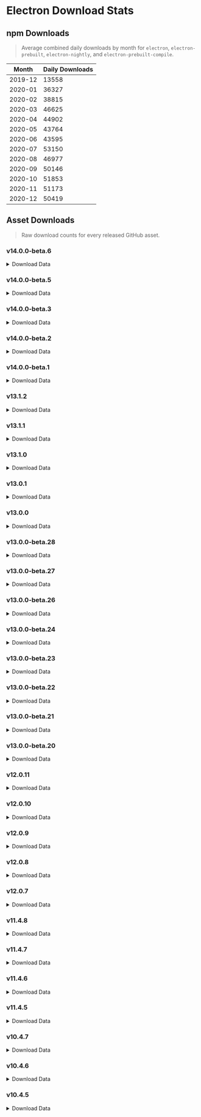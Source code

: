 # Electron Download Stats

## npm Downloads

> Average combined daily downloads by month for `electron`, `electron-prebuilt`, `electron-nightly`, and `electron-prebuilt-compile`.

Month | Daily Downloads
--- | ---
2019-12 | 13558
2020-01 | 36327
2020-02 | 38815
2020-03 | 46625
2020-04 | 44902
2020-05 | 43764
2020-06 | 43595
2020-07 | 53150
2020-08 | 46977
2020-09 | 50146
2020-10 | 51853
2020-11 | 51173
2020-12 | 50419


## Asset Downloads

> Raw download counts for every released GitHub asset.


### v14.0.0-beta.6

<details><summary>Download Data</summary>

File | Downloads
--- | ---
SHASUMS256.txt | 70
electron-v14.0.0-beta.6-win32-x64.zip | 64
electron-v14.0.0-beta.6-linux-x64.zip | 42
electron-v14.0.0-beta.6-darwin-x64.zip | 25
electron-v14.0.0-beta.6-win32-ia32.zip | 25
chromedriver-v14.0.0-beta.6-win32-x64.zip | 16
electron-v14.0.0-beta.6-linux-arm64.zip | 13
electron-v14.0.0-beta.6-win32-ia32-symbols.zip | 13
chromedriver-v14.0.0-beta.6-darwin-arm64.zip | 12
electron-v14.0.0-beta.6-darwin-arm64-symbols.zip | 12
electron-v14.0.0-beta.6-linux-x64-symbols.zip | 12
chromedriver-v14.0.0-beta.6-linux-ia32.zip | 11
electron-v14.0.0-beta.6-darwin-arm64.zip | 11
electron-v14.0.0-beta.6-linux-arm64-symbols.zip | 11
electron-v14.0.0-beta.6-linux-armv7l-debug.zip | 11
electron-v14.0.0-beta.6-linux-ia32-debug.zip | 11
electron-v14.0.0-beta.6-linux-ia32-symbols.zip | 11
electron-v14.0.0-beta.6-linux-ia32.zip | 11
electron-v14.0.0-beta.6-win32-arm64.zip | 11
electron-v14.0.0-beta.6-win32-x64-symbols.zip | 11
electron.d.ts | 11
ffmpeg-v14.0.0-beta.6-linux-arm64.zip | 11
ffmpeg-v14.0.0-beta.6-win32-arm64.zip | 11
ffmpeg-v14.0.0-beta.6-win32-x64.zip | 11
libcxx-objects-v14.0.0-beta.6-linux-arm64.zip | 11
libcxx-objects-v14.0.0-beta.6-linux-ia32.zip | 11
libcxx-objects-v14.0.0-beta.6-linux-x64.zip | 11
libcxx_headers.zip | 11
mksnapshot-v14.0.0-beta.6-mas-x64.zip | 11
chromedriver-v14.0.0-beta.6-darwin-x64.zip | 10
chromedriver-v14.0.0-beta.6-linux-arm64.zip | 10
electron-api.json | 10
electron-v14.0.0-beta.6-linux-armv7l-symbols.zip | 10
electron-v14.0.0-beta.6-linux-armv7l.zip | 10
electron-v14.0.0-beta.6-mas-arm64.zip | 10
ffmpeg-v14.0.0-beta.6-linux-armv7l.zip | 10
mksnapshot-v14.0.0-beta.6-win32-x64.zip | 10
chromedriver-v14.0.0-beta.6-linux-armv7l.zip | 9
chromedriver-v14.0.0-beta.6-linux-x64.zip | 9
chromedriver-v14.0.0-beta.6-mas-arm64.zip | 9
chromedriver-v14.0.0-beta.6-mas-x64.zip | 9
chromedriver-v14.0.0-beta.6-win32-arm64.zip | 9
electron-v14.0.0-beta.6-darwin-x64-symbols.zip | 9
electron-v14.0.0-beta.6-linux-arm64-debug.zip | 9
electron-v14.0.0-beta.6-mas-arm64-symbols.zip | 9
electron-v14.0.0-beta.6-mas-x64-symbols.zip | 9
electron-v14.0.0-beta.6-mas-x64.zip | 9
electron-v14.0.0-beta.6-win32-arm64-symbols.zip | 9
electron-v14.0.0-beta.6-win32-arm64-toolchain-profile.zip | 9
electron-v14.0.0-beta.6-win32-x64-pdb.zip | 9
electron-v14.0.0-beta.6-win32-x64-toolchain-profile.zip | 9
ffmpeg-v14.0.0-beta.6-darwin-arm64.zip | 9
ffmpeg-v14.0.0-beta.6-darwin-x64.zip | 9
ffmpeg-v14.0.0-beta.6-linux-ia32.zip | 9
ffmpeg-v14.0.0-beta.6-linux-x64.zip | 9
ffmpeg-v14.0.0-beta.6-mas-arm64.zip | 9
ffmpeg-v14.0.0-beta.6-win32-ia32.zip | 9
hunspell_dictionaries.zip | 9
libcxx-objects-v14.0.0-beta.6-linux-armv7l.zip | 9
mksnapshot-v14.0.0-beta.6-darwin-arm64.zip | 9
mksnapshot-v14.0.0-beta.6-darwin-x64.zip | 9
mksnapshot-v14.0.0-beta.6-linux-arm64-x64.zip | 9
mksnapshot-v14.0.0-beta.6-linux-ia32.zip | 9
mksnapshot-v14.0.0-beta.6-linux-x64.zip | 9
mksnapshot-v14.0.0-beta.6-mas-arm64.zip | 9
mksnapshot-v14.0.0-beta.6-win32-arm64-x64.zip | 9
mksnapshot-v14.0.0-beta.6-win32-ia32.zip | 9
chromedriver-v14.0.0-beta.6-win32-ia32.zip | 8
electron-v14.0.0-beta.6-win32-ia32-toolchain-profile.zip | 8
ffmpeg-v14.0.0-beta.6-mas-x64.zip | 8
libcxxabi_headers.zip | 8
mksnapshot-v14.0.0-beta.6-linux-armv7l-x64.zip | 8
electron-v14.0.0-beta.6-darwin-x64-dsym.zip | 7
electron-v14.0.0-beta.6-linux-x64-debug.zip | 7
electron-v14.0.0-beta.6-mas-arm64-dsym.zip | 7
electron-v14.0.0-beta.6-win32-ia32-pdb.zip | 7
electron-v14.0.0-beta.6-darwin-arm64-dsym.zip | 6
electron-v14.0.0-beta.6-mas-x64-dsym.zip | 6
electron-v14.0.0-beta.6-win32-arm64-pdb.zip | 6

</details>

### v14.0.0-beta.5

<details><summary>Download Data</summary>

File | Downloads
--- | ---
SHASUMS256.txt | 172
electron-v14.0.0-beta.5-linux-x64.zip | 111
electron-v14.0.0-beta.5-darwin-x64.zip | 105
electron-v14.0.0-beta.5-win32-x64.zip | 88
libcxx-objects-v14.0.0-beta.5-linux-ia32.zip | 61
chromedriver-v14.0.0-beta.5-win32-ia32.zip | 58
mksnapshot-v14.0.0-beta.5-linux-armv7l-x64.zip | 57
electron-v14.0.0-beta.5-mas-arm64-symbols.zip | 56
mksnapshot-v14.0.0-beta.5-mas-x64.zip | 56
chromedriver-v14.0.0-beta.5-linux-x64.zip | 55
electron-v14.0.0-beta.5-linux-armv7l.zip | 55
electron-v14.0.0-beta.5-win32-arm64.zip | 55
mksnapshot-v14.0.0-beta.5-linux-ia32.zip | 55
electron-v14.0.0-beta.5-darwin-arm64.zip | 54
ffmpeg-v14.0.0-beta.5-linux-arm64.zip | 53
ffmpeg-v14.0.0-beta.5-mas-x64.zip | 53
libcxx-objects-v14.0.0-beta.5-linux-arm64.zip | 52
electron-v14.0.0-beta.5-darwin-x64-symbols.zip | 51
electron-v14.0.0-beta.5-linux-x64-symbols.zip | 51
electron-v14.0.0-beta.5-linux-ia32-symbols.zip | 50
electron-v14.0.0-beta.5-darwin-arm64-symbols.zip | 49
electron.d.ts | 47
libcxx-objects-v14.0.0-beta.5-linux-x64.zip | 47
mksnapshot-v14.0.0-beta.5-linux-x64.zip | 47
chromedriver-v14.0.0-beta.5-linux-ia32.zip | 46
ffmpeg-v14.0.0-beta.5-darwin-arm64.zip | 45
electron-v14.0.0-beta.5-linux-armv7l-symbols.zip | 43
electron-api.json | 41
electron-v14.0.0-beta.5-linux-ia32-debug.zip | 41
electron-v14.0.0-beta.5-mas-arm64-dsym.zip | 41
libcxx-objects-v14.0.0-beta.5-linux-armv7l.zip | 41
mksnapshot-v14.0.0-beta.5-linux-arm64-x64.zip | 41
electron-v14.0.0-beta.5-mas-arm64.zip | 40
ffmpeg-v14.0.0-beta.5-mas-arm64.zip | 40
electron-v14.0.0-beta.5-win32-arm64-toolchain-profile.zip | 39
ffmpeg-v14.0.0-beta.5-win32-x64.zip | 39
mksnapshot-v14.0.0-beta.5-win32-arm64-x64.zip | 39
chromedriver-v14.0.0-beta.5-darwin-arm64.zip | 38
electron-v14.0.0-beta.5-mas-x64-dsym.zip | 38
chromedriver-v14.0.0-beta.5-linux-arm64.zip | 37
electron-v14.0.0-beta.5-linux-arm64.zip | 37
electron-v14.0.0-beta.5-linux-ia32.zip | 37
electron-v14.0.0-beta.5-win32-x64-symbols.zip | 35
chromedriver-v14.0.0-beta.5-darwin-x64.zip | 34
electron-v14.0.0-beta.5-win32-ia32-toolchain-profile.zip | 34
electron-v14.0.0-beta.5-win32-ia32.zip | 34
electron-v14.0.0-beta.5-linux-arm64-symbols.zip | 33
ffmpeg-v14.0.0-beta.5-linux-armv7l.zip | 33
chromedriver-v14.0.0-beta.5-linux-armv7l.zip | 31
electron-v14.0.0-beta.5-mas-x64.zip | 31
chromedriver-v14.0.0-beta.5-mas-arm64.zip | 30
electron-v14.0.0-beta.5-win32-x64-pdb.zip | 30
mksnapshot-v14.0.0-beta.5-darwin-x64.zip | 30
mksnapshot-v14.0.0-beta.5-win32-ia32.zip | 30
electron-v14.0.0-beta.5-darwin-arm64-dsym.zip | 29
mksnapshot-v14.0.0-beta.5-win32-x64.zip | 29
chromedriver-v14.0.0-beta.5-win32-arm64.zip | 28
electron-v14.0.0-beta.5-win32-arm64-pdb.zip | 28
mksnapshot-v14.0.0-beta.5-mas-arm64.zip | 28
ffmpeg-v14.0.0-beta.5-darwin-x64.zip | 27
chromedriver-v14.0.0-beta.5-win32-x64.zip | 26
electron-v14.0.0-beta.5-linux-arm64-debug.zip | 26
ffmpeg-v14.0.0-beta.5-win32-ia32.zip | 26
hunspell_dictionaries.zip | 26
electron-v14.0.0-beta.5-linux-x64-debug.zip | 25
libcxx_headers.zip | 25
ffmpeg-v14.0.0-beta.5-win32-arm64.zip | 24
electron-v14.0.0-beta.5-darwin-x64-dsym.zip | 23
electron-v14.0.0-beta.5-linux-armv7l-debug.zip | 23
electron-v14.0.0-beta.5-win32-ia32-symbols.zip | 22
ffmpeg-v14.0.0-beta.5-linux-x64.zip | 22
chromedriver-v14.0.0-beta.5-mas-x64.zip | 21
electron-v14.0.0-beta.5-win32-ia32-pdb.zip | 21
electron-v14.0.0-beta.5-win32-x64-toolchain-profile.zip | 21
mksnapshot-v14.0.0-beta.5-darwin-arm64.zip | 21
electron-v14.0.0-beta.5-mas-x64-symbols.zip | 20
ffmpeg-v14.0.0-beta.5-linux-ia32.zip | 18
electron-v14.0.0-beta.5-win32-arm64-symbols.zip | 17
libcxxabi_headers.zip | 16

</details>

### v14.0.0-beta.3

<details><summary>Download Data</summary>

File | Downloads
--- | ---
SHASUMS256.txt | 270
electron-v14.0.0-beta.3-win32-x64.zip | 168
electron-v14.0.0-beta.3-linux-x64.zip | 129
electron-v14.0.0-beta.3-darwin-x64.zip | 66
electron-v14.0.0-beta.3-win32-ia32.zip | 36
electron-v14.0.0-beta.3-darwin-arm64.zip | 27
chromedriver-v14.0.0-beta.3-win32-x64.zip | 25
electron-v14.0.0-beta.3-win32-ia32-symbols.zip | 23
electron-v14.0.0-beta.3-win32-x64-symbols.zip | 23
electron-v14.0.0-beta.3-linux-ia32.zip | 21
chromedriver-v14.0.0-beta.3-linux-x64.zip | 20
electron-v14.0.0-beta.3-win32-ia32-pdb.zip | 20
electron-v14.0.0-beta.3-win32-x64-pdb.zip | 19
electron-v14.0.0-beta.3-linux-armv7l.zip | 18
chromedriver-v14.0.0-beta.3-win32-ia32.zip | 17
electron-v14.0.0-beta.3-linux-arm64.zip | 17
mksnapshot-v14.0.0-beta.3-win32-ia32.zip | 17
chromedriver-v14.0.0-beta.3-darwin-x64.zip | 16
electron-v14.0.0-beta.3-win32-ia32-toolchain-profile.zip | 16
ffmpeg-v14.0.0-beta.3-win32-x64.zip | 16
mksnapshot-v14.0.0-beta.3-win32-x64.zip | 16
electron-v14.0.0-beta.3-mas-arm64.zip | 15
electron.d.ts | 15
libcxx-objects-v14.0.0-beta.3-linux-arm64.zip | 15
chromedriver-v14.0.0-beta.3-linux-ia32.zip | 14
chromedriver-v14.0.0-beta.3-mas-x64.zip | 14
electron-api.json | 14
electron-v14.0.0-beta.3-win32-arm64.zip | 14
electron-v14.0.0-beta.3-win32-x64-toolchain-profile.zip | 14
ffmpeg-v14.0.0-beta.3-linux-x64.zip | 14
hunspell_dictionaries.zip | 14
mksnapshot-v14.0.0-beta.3-linux-x64.zip | 14
chromedriver-v14.0.0-beta.3-linux-armv7l.zip | 13
chromedriver-v14.0.0-beta.3-mas-arm64.zip | 13
electron-v14.0.0-beta.3-darwin-x64-symbols.zip | 13
electron-v14.0.0-beta.3-linux-armv7l-debug.zip | 13
electron-v14.0.0-beta.3-linux-armv7l-symbols.zip | 13
electron-v14.0.0-beta.3-linux-ia32-debug.zip | 13
electron-v14.0.0-beta.3-mas-arm64-symbols.zip | 13
electron-v14.0.0-beta.3-mas-x64-symbols.zip | 13
electron-v14.0.0-beta.3-win32-arm64-symbols.zip | 13
electron-v14.0.0-beta.3-win32-arm64-toolchain-profile.zip | 13
ffmpeg-v14.0.0-beta.3-darwin-arm64.zip | 13
ffmpeg-v14.0.0-beta.3-linux-armv7l.zip | 13
ffmpeg-v14.0.0-beta.3-mas-x64.zip | 13
ffmpeg-v14.0.0-beta.3-win32-arm64.zip | 13
ffmpeg-v14.0.0-beta.3-win32-ia32.zip | 13
libcxx-objects-v14.0.0-beta.3-linux-armv7l.zip | 13
mksnapshot-v14.0.0-beta.3-linux-arm64-x64.zip | 13
mksnapshot-v14.0.0-beta.3-linux-armv7l-x64.zip | 13
mksnapshot-v14.0.0-beta.3-mas-arm64.zip | 13
mksnapshot-v14.0.0-beta.3-mas-x64.zip | 13
chromedriver-v14.0.0-beta.3-darwin-arm64.zip | 12
chromedriver-v14.0.0-beta.3-linux-arm64.zip | 12
ffmpeg-v14.0.0-beta.3-linux-arm64.zip | 12
libcxx-objects-v14.0.0-beta.3-linux-x64.zip | 12
libcxxabi_headers.zip | 12
libcxx_headers.zip | 12
mksnapshot-v14.0.0-beta.3-darwin-arm64.zip | 12
mksnapshot-v14.0.0-beta.3-darwin-x64.zip | 12
mksnapshot-v14.0.0-beta.3-linux-ia32.zip | 12
chromedriver-v14.0.0-beta.3-win32-arm64.zip | 11
electron-v14.0.0-beta.3-darwin-arm64-symbols.zip | 11
electron-v14.0.0-beta.3-linux-arm64-debug.zip | 11
electron-v14.0.0-beta.3-linux-arm64-symbols.zip | 11
electron-v14.0.0-beta.3-linux-ia32-symbols.zip | 11
electron-v14.0.0-beta.3-linux-x64-symbols.zip | 11
ffmpeg-v14.0.0-beta.3-darwin-x64.zip | 11
ffmpeg-v14.0.0-beta.3-linux-ia32.zip | 11
ffmpeg-v14.0.0-beta.3-mas-arm64.zip | 11
electron-v14.0.0-beta.3-darwin-arm64-dsym.zip | 10
electron-v14.0.0-beta.3-linux-x64-debug.zip | 10
electron-v14.0.0-beta.3-mas-arm64-dsym.zip | 10
electron-v14.0.0-beta.3-mas-x64.zip | 10
libcxx-objects-v14.0.0-beta.3-linux-ia32.zip | 10
mksnapshot-v14.0.0-beta.3-win32-arm64-x64.zip | 10
electron-v14.0.0-beta.3-darwin-x64-dsym.zip | 9
electron-v14.0.0-beta.3-mas-x64-dsym.zip | 9
electron-v14.0.0-beta.3-win32-arm64-pdb.zip | 8

</details>

### v14.0.0-beta.2

<details><summary>Download Data</summary>

File | Downloads
--- | ---
SHASUMS256.txt | 144
electron-v14.0.0-beta.2-linux-x64.zip | 106
electron-v14.0.0-beta.2-win32-x64.zip | 95
electron-v14.0.0-beta.2-darwin-x64.zip | 50
chromedriver-v14.0.0-beta.2-linux-x64.zip | 49
electron-v14.0.0-beta.2-linux-armv7l.zip | 38
electron-v14.0.0-beta.2-linux-ia32.zip | 38
chromedriver-v14.0.0-beta.2-linux-ia32.zip | 37
chromedriver-v14.0.0-beta.2-linux-armv7l.zip | 35
chromedriver-v14.0.0-beta.2-linux-arm64.zip | 34
electron-v14.0.0-beta.2-linux-arm64.zip | 34
electron-v14.0.0-beta.2-win32-ia32.zip | 33
electron-v14.0.0-beta.2-win32-ia32-symbols.zip | 25
electron-v14.0.0-beta.2-win32-x64-symbols.zip | 25
chromedriver-v14.0.0-beta.2-win32-x64.zip | 24
electron-v14.0.0-beta.2-win32-x64-pdb.zip | 22
electron-v14.0.0-beta.2-darwin-arm64.zip | 21
electron-v14.0.0-beta.2-mas-x64.zip | 19
electron-v14.0.0-beta.2-win32-ia32-pdb.zip | 19
mksnapshot-v14.0.0-beta.2-win32-arm64-x64.zip | 19
chromedriver-v14.0.0-beta.2-mas-arm64.zip | 18
ffmpeg-v14.0.0-beta.2-linux-ia32.zip | 18
mksnapshot-v14.0.0-beta.2-darwin-x64.zip | 18
electron-v14.0.0-beta.2-linux-armv7l-symbols.zip | 17
electron-v14.0.0-beta.2-win32-ia32-toolchain-profile.zip | 17
electron.d.ts | 17
ffmpeg-v14.0.0-beta.2-darwin-x64.zip | 17
ffmpeg-v14.0.0-beta.2-linux-armv7l.zip | 17
ffmpeg-v14.0.0-beta.2-mas-arm64.zip | 17
ffmpeg-v14.0.0-beta.2-win32-arm64.zip | 17
libcxx_headers.zip | 17
mksnapshot-v14.0.0-beta.2-linux-ia32.zip | 17
chromedriver-v14.0.0-beta.2-mas-x64.zip | 16
electron-v14.0.0-beta.2-darwin-arm64-symbols.zip | 16
electron-v14.0.0-beta.2-win32-arm64.zip | 16
ffmpeg-v14.0.0-beta.2-win32-ia32.zip | 16
libcxx-objects-v14.0.0-beta.2-linux-ia32.zip | 16
mksnapshot-v14.0.0-beta.2-win32-x64.zip | 16
chromedriver-v14.0.0-beta.2-darwin-x64.zip | 15
electron-api.json | 15
electron-v14.0.0-beta.2-darwin-x64-symbols.zip | 15
electron-v14.0.0-beta.2-linux-arm64-symbols.zip | 15
electron-v14.0.0-beta.2-linux-armv7l-debug.zip | 15
electron-v14.0.0-beta.2-linux-ia32-symbols.zip | 15
electron-v14.0.0-beta.2-mas-arm64-dsym.zip | 15
electron-v14.0.0-beta.2-mas-arm64-symbols.zip | 15
electron-v14.0.0-beta.2-mas-x64-symbols.zip | 15
electron-v14.0.0-beta.2-win32-arm64-symbols.zip | 15
electron-v14.0.0-beta.2-win32-arm64-toolchain-profile.zip | 15
ffmpeg-v14.0.0-beta.2-darwin-arm64.zip | 15
ffmpeg-v14.0.0-beta.2-linux-arm64.zip | 15
ffmpeg-v14.0.0-beta.2-linux-x64.zip | 15
ffmpeg-v14.0.0-beta.2-mas-x64.zip | 15
ffmpeg-v14.0.0-beta.2-win32-x64.zip | 15
hunspell_dictionaries.zip | 15
libcxx-objects-v14.0.0-beta.2-linux-arm64.zip | 15
libcxx-objects-v14.0.0-beta.2-linux-armv7l.zip | 15
libcxx-objects-v14.0.0-beta.2-linux-x64.zip | 15
mksnapshot-v14.0.0-beta.2-darwin-arm64.zip | 15
mksnapshot-v14.0.0-beta.2-linux-arm64-x64.zip | 15
mksnapshot-v14.0.0-beta.2-linux-armv7l-x64.zip | 15
mksnapshot-v14.0.0-beta.2-linux-x64.zip | 15
mksnapshot-v14.0.0-beta.2-mas-arm64.zip | 15
chromedriver-v14.0.0-beta.2-win32-arm64.zip | 14
chromedriver-v14.0.0-beta.2-win32-ia32.zip | 14
electron-v14.0.0-beta.2-darwin-arm64-dsym.zip | 14
electron-v14.0.0-beta.2-mas-arm64.zip | 14
mksnapshot-v14.0.0-beta.2-win32-ia32.zip | 14
chromedriver-v14.0.0-beta.2-darwin-arm64.zip | 13
electron-v14.0.0-beta.2-linux-arm64-debug.zip | 13
electron-v14.0.0-beta.2-linux-ia32-debug.zip | 13
electron-v14.0.0-beta.2-linux-x64-debug.zip | 13
electron-v14.0.0-beta.2-linux-x64-symbols.zip | 13
electron-v14.0.0-beta.2-win32-x64-toolchain-profile.zip | 13
libcxxabi_headers.zip | 13
mksnapshot-v14.0.0-beta.2-mas-x64.zip | 13
electron-v14.0.0-beta.2-darwin-x64-dsym.zip | 12
electron-v14.0.0-beta.2-mas-x64-dsym.zip | 11
electron-v14.0.0-beta.2-win32-arm64-pdb.zip | 11

</details>

### v14.0.0-beta.1

<details><summary>Download Data</summary>

File | Downloads
--- | ---
SHASUMS256.txt | 184
electron-v14.0.0-beta.1-win32-x64.zip | 107
electron-v14.0.0-beta.1-linux-x64.zip | 83
chromedriver-v14.0.0-beta.1-linux-arm64.zip | 64
electron-v14.0.0-beta.1-darwin-x64.zip | 60
electron-v14.0.0-beta.1-darwin-arm64.zip | 29
electron-v14.0.0-beta.1-linux-arm64.zip | 27
chromedriver-v14.0.0-beta.1-linux-armv7l.zip | 24
chromedriver-v14.0.0-beta.1-win32-x64.zip | 23
chromedriver-v14.0.0-beta.1-linux-x64.zip | 22
electron-v14.0.0-beta.1-linux-arm64-symbols.zip | 22
electron-v14.0.0-beta.1-darwin-x64-dsym.zip | 21
mksnapshot-v14.0.0-beta.1-win32-x64.zip | 21
electron-v14.0.0-beta.1-linux-armv7l.zip | 20
electron-v14.0.0-beta.1-win32-ia32.zip | 20
electron-v14.0.0-beta.1-linux-armv7l-symbols.zip | 19
mksnapshot-v14.0.0-beta.1-win32-ia32.zip | 19
chromedriver-v14.0.0-beta.1-win32-arm64.zip | 18
electron-v14.0.0-beta.1-mas-x64.zip | 18
electron-v14.0.0-beta.1-win32-x64-toolchain-profile.zip | 18
ffmpeg-v14.0.0-beta.1-win32-x64.zip | 18
libcxx_headers.zip | 18
mksnapshot-v14.0.0-beta.1-darwin-arm64.zip | 18
mksnapshot-v14.0.0-beta.1-darwin-x64.zip | 18
chromedriver-v14.0.0-beta.1-darwin-x64.zip | 17
electron-v14.0.0-beta.1-linux-ia32.zip | 17
electron-v14.0.0-beta.1-linux-x64-symbols.zip | 17
electron-v14.0.0-beta.1-mas-arm64-symbols.zip | 17
electron-v14.0.0-beta.1-win32-arm64-toolchain-profile.zip | 17
electron.d.ts | 17
ffmpeg-v14.0.0-beta.1-linux-ia32.zip | 17
electron-v14.0.0-beta.1-mas-x64-symbols.zip | 16
ffmpeg-v14.0.0-beta.1-linux-x64.zip | 16
ffmpeg-v14.0.0-beta.1-mas-x64.zip | 16
ffmpeg-v14.0.0-beta.1-win32-ia32.zip | 16
libcxx-objects-v14.0.0-beta.1-linux-x64.zip | 16
mksnapshot-v14.0.0-beta.1-linux-arm64-x64.zip | 16
mksnapshot-v14.0.0-beta.1-mas-arm64.zip | 16
mksnapshot-v14.0.0-beta.1-mas-x64.zip | 16
chromedriver-v14.0.0-beta.1-darwin-arm64.zip | 15
chromedriver-v14.0.0-beta.1-linux-ia32.zip | 15
electron-api.json | 15
electron-v14.0.0-beta.1-linux-armv7l-debug.zip | 15
electron-v14.0.0-beta.1-win32-arm64-symbols.zip | 15
ffmpeg-v14.0.0-beta.1-linux-armv7l.zip | 15
mksnapshot-v14.0.0-beta.1-linux-ia32.zip | 15
electron-v14.0.0-beta.1-darwin-arm64-dsym.zip | 14
electron-v14.0.0-beta.1-darwin-x64-symbols.zip | 14
electron-v14.0.0-beta.1-linux-ia32-debug.zip | 14
electron-v14.0.0-beta.1-linux-x64-debug.zip | 14
electron-v14.0.0-beta.1-win32-x64-symbols.zip | 14
ffmpeg-v14.0.0-beta.1-mas-arm64.zip | 14
ffmpeg-v14.0.0-beta.1-win32-arm64.zip | 14
hunspell_dictionaries.zip | 14
libcxx-objects-v14.0.0-beta.1-linux-arm64.zip | 14
libcxx-objects-v14.0.0-beta.1-linux-armv7l.zip | 14
libcxx-objects-v14.0.0-beta.1-linux-ia32.zip | 14
libcxxabi_headers.zip | 14
mksnapshot-v14.0.0-beta.1-linux-armv7l-x64.zip | 14
mksnapshot-v14.0.0-beta.1-linux-x64.zip | 14
mksnapshot-v14.0.0-beta.1-win32-arm64-x64.zip | 14
chromedriver-v14.0.0-beta.1-mas-arm64.zip | 13
chromedriver-v14.0.0-beta.1-mas-x64.zip | 13
chromedriver-v14.0.0-beta.1-win32-ia32.zip | 13
electron-v14.0.0-beta.1-darwin-arm64-symbols.zip | 13
electron-v14.0.0-beta.1-linux-arm64-debug.zip | 13
electron-v14.0.0-beta.1-linux-ia32-symbols.zip | 13
electron-v14.0.0-beta.1-mas-arm64-dsym.zip | 13
electron-v14.0.0-beta.1-mas-arm64.zip | 13
electron-v14.0.0-beta.1-win32-arm64.zip | 13
electron-v14.0.0-beta.1-win32-ia32-symbols.zip | 13
electron-v14.0.0-beta.1-win32-ia32-toolchain-profile.zip | 13
ffmpeg-v14.0.0-beta.1-darwin-arm64.zip | 13
ffmpeg-v14.0.0-beta.1-darwin-x64.zip | 13
ffmpeg-v14.0.0-beta.1-linux-arm64.zip | 13
electron-v14.0.0-beta.1-mas-x64-dsym.zip | 12
electron-v14.0.0-beta.1-win32-arm64-pdb.zip | 12
electron-v14.0.0-beta.1-win32-x64-pdb.zip | 11
electron-v14.0.0-beta.1-win32-ia32-pdb.zip | 10

</details>

### v13.1.2

<details><summary>Download Data</summary>

File | Downloads
--- | ---
SHASUMS256.txt | 15229
electron-v13.1.2-win32-x64.zip | 9959
electron-v13.1.2-linux-x64.zip | 9945
electron-v13.1.2-darwin-x64.zip | 5599
electron-v13.1.2-win32-ia32.zip | 1298
electron-v13.1.2-darwin-arm64.zip | 715
electron-v13.1.2-linux-armv7l.zip | 378
electron-v13.1.2-linux-arm64.zip | 340
electron-v13.1.2-win32-arm64.zip | 206
electron-v13.1.2-mas-x64.zip | 164
electron-v13.1.2-linux-ia32.zip | 161
electron-v13.1.2-mas-arm64.zip | 119
electron-v13.1.2-darwin-x64-dsym.zip | 77
chromedriver-v13.1.2-win32-x64.zip | 75
electron-api.json | 73
mksnapshot-v13.1.2-win32-arm64-x64.zip | 61
libcxx-objects-v13.1.2-linux-armv7l.zip | 60
chromedriver-v13.1.2-linux-armv7l.zip | 57
ffmpeg-v13.1.2-mas-arm64.zip | 56
chromedriver-v13.1.2-win32-ia32.zip | 55
electron-v13.1.2-linux-ia32-symbols.zip | 54
electron-v13.1.2-win32-x64-pdb.zip | 54
electron-v13.1.2-win32-x64-toolchain-profile.zip | 54
hunspell_dictionaries.zip | 54
libcxx-objects-v13.1.2-linux-arm64.zip | 54
libcxxabi_headers.zip | 54
chromedriver-v13.1.2-linux-arm64.zip | 53
electron-v13.1.2-linux-arm64-symbols.zip | 53
electron-v13.1.2-win32-ia32-toolchain-profile.zip | 53
mksnapshot-v13.1.2-mas-arm64.zip | 53
chromedriver-v13.1.2-mas-arm64.zip | 52
electron-v13.1.2-win32-arm64-toolchain-profile.zip | 52
ffmpeg-v13.1.2-linux-x64.zip | 52
mksnapshot-v13.1.2-win32-ia32.zip | 52
ffmpeg-v13.1.2-darwin-arm64.zip | 51
ffmpeg-v13.1.2-win32-x64.zip | 51
electron.d.ts | 50
mksnapshot-v13.1.2-linux-armv7l-x64.zip | 50
electron-v13.1.2-linux-x64-debug.zip | 49
ffmpeg-v13.1.2-linux-armv7l.zip | 49
ffmpeg-v13.1.2-win32-arm64.zip | 49
ffmpeg-v13.1.2-win32-ia32.zip | 49
libcxx-objects-v13.1.2-linux-x64.zip | 48
electron-v13.1.2-darwin-x64-symbols.zip | 47
electron-v13.1.2-mas-x64-symbols.zip | 45
ffmpeg-v13.1.2-linux-ia32.zip | 45
mksnapshot-v13.1.2-mas-x64.zip | 45
chromedriver-v13.1.2-darwin-arm64.zip | 44
electron-v13.1.2-mas-arm64-dsym.zip | 44
electron-v13.1.2-win32-arm64-pdb.zip | 44
mksnapshot-v13.1.2-linux-ia32.zip | 44
ffmpeg-v13.1.2-darwin-x64.zip | 40
chromedriver-v13.1.2-darwin-x64.zip | 39
chromedriver-v13.1.2-linux-x64.zip | 38
electron-v13.1.2-win32-ia32-pdb.zip | 38
ffmpeg-v13.1.2-linux-arm64.zip | 38
electron-v13.1.2-win32-arm64-symbols.zip | 36
libcxx-objects-v13.1.2-linux-ia32.zip | 36
mksnapshot-v13.1.2-win32-x64.zip | 36
electron-v13.1.2-linux-x64-symbols.zip | 33
electron-v13.1.2-win32-ia32-symbols.zip | 33
chromedriver-v13.1.2-win32-arm64.zip | 32
electron-v13.1.2-win32-x64-symbols.zip | 31
ffmpeg-v13.1.2-mas-x64.zip | 31
chromedriver-v13.1.2-mas-x64.zip | 30
mksnapshot-v13.1.2-darwin-x64.zip | 30
mksnapshot-v13.1.2-linux-arm64-x64.zip | 30
mksnapshot-v13.1.2-linux-x64.zip | 30
libcxx_headers.zip | 29
electron-v13.1.2-darwin-arm64-symbols.zip | 28
electron-v13.1.2-linux-arm64-debug.zip | 27
electron-v13.1.2-linux-armv7l-debug.zip | 26
electron-v13.1.2-linux-armv7l-symbols.zip | 25
electron-v13.1.2-linux-ia32-debug.zip | 25
electron-v13.1.2-mas-arm64-symbols.zip | 25
mksnapshot-v13.1.2-darwin-arm64.zip | 25
electron-v13.1.2-mas-x64-dsym.zip | 24
chromedriver-v13.1.2-linux-ia32.zip | 22
electron-v13.1.2-darwin-arm64-dsym.zip | 22

</details>

### v13.1.1

<details><summary>Download Data</summary>

File | Downloads
--- | ---
SHASUMS256.txt | 15075
electron-v13.1.1-linux-x64.zip | 9612
electron-v13.1.1-win32-x64.zip | 8969
electron-v13.1.1-darwin-x64.zip | 6042
electron-v13.1.1-win32-ia32.zip | 1253
electron-v13.1.1-darwin-arm64.zip | 945
chromedriver-v13.1.1-darwin-x64.zip | 553
electron-v13.1.1-linux-arm64.zip | 332
electron-v13.1.1-linux-armv7l.zip | 305
electron-v13.1.1-linux-ia32.zip | 228
electron-v13.1.1-mas-x64.zip | 166
electron-v13.1.1-win32-arm64.zip | 157
electron-v13.1.1-mas-arm64.zip | 124
chromedriver-v13.1.1-win32-x64.zip | 100
chromedriver-v13.1.1-linux-x64.zip | 89
electron-api.json | 56
electron-v13.1.1-win32-x64-symbols.zip | 48
chromedriver-v13.1.1-linux-arm64.zip | 45
chromedriver-v13.1.1-linux-armv7l.zip | 43
electron-v13.1.1-win32-ia32-symbols.zip | 40
chromedriver-v13.1.1-linux-ia32.zip | 37
electron-v13.1.1-linux-x64-symbols.zip | 35
chromedriver-v13.1.1-darwin-arm64.zip | 33
electron-v13.1.1-darwin-x64-dsym.zip | 30
electron.d.ts | 29
hunspell_dictionaries.zip | 28
electron-v13.1.1-win32-x64-pdb.zip | 27
mksnapshot-v13.1.1-win32-x64.zip | 26
chromedriver-v13.1.1-win32-ia32.zip | 24
electron-v13.1.1-win32-x64-toolchain-profile.zip | 24
ffmpeg-v13.1.1-linux-x64.zip | 24
ffmpeg-v13.1.1-win32-x64.zip | 23
electron-v13.1.1-win32-ia32-pdb.zip | 22
libcxx-objects-v13.1.1-linux-ia32.zip | 22
mksnapshot-v13.1.1-linux-armv7l-x64.zip | 22
electron-v13.1.1-darwin-arm64-symbols.zip | 21
ffmpeg-v13.1.1-linux-ia32.zip | 21
libcxx-objects-v13.1.1-linux-x64.zip | 21
libcxx_headers.zip | 21
mksnapshot-v13.1.1-win32-ia32.zip | 21
chromedriver-v13.1.1-mas-x64.zip | 20
ffmpeg-v13.1.1-darwin-x64.zip | 20
ffmpeg-v13.1.1-linux-arm64.zip | 20
ffmpeg-v13.1.1-mas-x64.zip | 20
ffmpeg-v13.1.1-win32-ia32.zip | 20
libcxx-objects-v13.1.1-linux-arm64.zip | 20
libcxxabi_headers.zip | 20
mksnapshot-v13.1.1-linux-x64.zip | 20
electron-v13.1.1-linux-arm64-symbols.zip | 19
electron-v13.1.1-mas-x64-symbols.zip | 19
electron-v13.1.1-win32-arm64-toolchain-profile.zip | 19
electron-v13.1.1-win32-ia32-toolchain-profile.zip | 19
libcxx-objects-v13.1.1-linux-armv7l.zip | 19
mksnapshot-v13.1.1-linux-ia32.zip | 19
mksnapshot-v13.1.1-mas-arm64.zip | 19
mksnapshot-v13.1.1-mas-x64.zip | 19
chromedriver-v13.1.1-win32-arm64.zip | 18
electron-v13.1.1-darwin-x64-symbols.zip | 18
ffmpeg-v13.1.1-darwin-arm64.zip | 18
ffmpeg-v13.1.1-win32-arm64.zip | 18
mksnapshot-v13.1.1-darwin-x64.zip | 18
mksnapshot-v13.1.1-linux-arm64-x64.zip | 18
chromedriver-v13.1.1-mas-arm64.zip | 17
electron-v13.1.1-darwin-arm64-dsym.zip | 17
electron-v13.1.1-linux-x64-debug.zip | 17
ffmpeg-v13.1.1-mas-arm64.zip | 17
electron-v13.1.1-linux-armv7l-debug.zip | 16
ffmpeg-v13.1.1-linux-armv7l.zip | 16
electron-v13.1.1-linux-arm64-debug.zip | 15
electron-v13.1.1-linux-armv7l-symbols.zip | 15
electron-v13.1.1-linux-ia32-debug.zip | 15
electron-v13.1.1-linux-ia32-symbols.zip | 15
electron-v13.1.1-mas-arm64-dsym.zip | 15
electron-v13.1.1-mas-arm64-symbols.zip | 15
electron-v13.1.1-win32-arm64-symbols.zip | 15
mksnapshot-v13.1.1-darwin-arm64.zip | 15
mksnapshot-v13.1.1-win32-arm64-x64.zip | 15
electron-v13.1.1-win32-arm64-pdb.zip | 13
electron-v13.1.1-mas-x64-dsym.zip | 11

</details>

### v13.1.0

<details><summary>Download Data</summary>

File | Downloads
--- | ---
SHASUMS256.txt | 6896
electron-v13.1.0-linux-x64.zip | 4513
electron-v13.1.0-win32-x64.zip | 4054
electron-v13.1.0-darwin-x64.zip | 2174
electron-v13.1.0-win32-ia32.zip | 643
electron-v13.1.0-darwin-arm64.zip | 284
electron-v13.1.0-linux-arm64.zip | 213
electron-v13.1.0-linux-armv7l.zip | 146
electron-v13.1.0-linux-ia32.zip | 92
electron-v13.1.0-mas-x64.zip | 71
chromedriver-v13.1.0-darwin-x64.zip | 70
electron-v13.1.0-win32-arm64.zip | 62
chromedriver-v13.1.0-win32-x64.zip | 61
electron-v13.1.0-mas-arm64.zip | 43
chromedriver-v13.1.0-linux-x64.zip | 39
chromedriver-v13.1.0-linux-arm64.zip | 36
chromedriver-v13.1.0-linux-ia32.zip | 34
electron-api.json | 33
electron-v13.1.0-win32-ia32-symbols.zip | 30
chromedriver-v13.1.0-darwin-arm64.zip | 29
chromedriver-v13.1.0-linux-armv7l.zip | 29
electron-v13.1.0-win32-x64-symbols.zip | 28
electron-v13.1.0-win32-ia32-pdb.zip | 25
mksnapshot-v13.1.0-linux-x64.zip | 24
electron-v13.1.0-darwin-x64-symbols.zip | 23
electron-v13.1.0-win32-x64-pdb.zip | 23
electron.d.ts | 23
mksnapshot-v13.1.0-win32-x64.zip | 23
chromedriver-v13.1.0-mas-x64.zip | 22
ffmpeg-v13.1.0-win32-x64.zip | 22
chromedriver-v13.1.0-win32-ia32.zip | 21
ffmpeg-v13.1.0-win32-ia32.zip | 21
chromedriver-v13.1.0-win32-arm64.zip | 20
electron-v13.1.0-darwin-x64-dsym.zip | 20
electron-v13.1.0-win32-x64-toolchain-profile.zip | 20
hunspell_dictionaries.zip | 20
libcxx_headers.zip | 20
electron-v13.1.0-darwin-arm64-symbols.zip | 19
mksnapshot-v13.1.0-mas-arm64.zip | 19
electron-v13.1.0-linux-arm64-symbols.zip | 18
ffmpeg-v13.1.0-linux-arm64.zip | 18
ffmpeg-v13.1.0-linux-ia32.zip | 18
chromedriver-v13.1.0-mas-arm64.zip | 17
electron-v13.1.0-linux-armv7l-symbols.zip | 17
electron-v13.1.0-mas-arm64-symbols.zip | 17
ffmpeg-v13.1.0-darwin-arm64.zip | 17
ffmpeg-v13.1.0-darwin-x64.zip | 17
ffmpeg-v13.1.0-linux-x64.zip | 17
ffmpeg-v13.1.0-mas-arm64.zip | 17
libcxxabi_headers.zip | 17
mksnapshot-v13.1.0-darwin-arm64.zip | 17
mksnapshot-v13.1.0-win32-arm64-x64.zip | 17
mksnapshot-v13.1.0-win32-ia32.zip | 17
electron-v13.1.0-win32-arm64-toolchain-profile.zip | 16
electron-v13.1.0-win32-ia32-toolchain-profile.zip | 16
mksnapshot-v13.1.0-linux-ia32.zip | 16
electron-v13.1.0-darwin-arm64-dsym.zip | 15
electron-v13.1.0-linux-x64-symbols.zip | 15
electron-v13.1.0-win32-arm64-symbols.zip | 15
ffmpeg-v13.1.0-linux-armv7l.zip | 15
ffmpeg-v13.1.0-mas-x64.zip | 15
ffmpeg-v13.1.0-win32-arm64.zip | 15
libcxx-objects-v13.1.0-linux-armv7l.zip | 15
libcxx-objects-v13.1.0-linux-ia32.zip | 15
mksnapshot-v13.1.0-darwin-x64.zip | 15
mksnapshot-v13.1.0-linux-arm64-x64.zip | 15
mksnapshot-v13.1.0-linux-armv7l-x64.zip | 15
electron-v13.1.0-linux-armv7l-debug.zip | 14
electron-v13.1.0-linux-ia32-symbols.zip | 14
libcxx-objects-v13.1.0-linux-x64.zip | 14
electron-v13.1.0-linux-arm64-debug.zip | 13
electron-v13.1.0-linux-ia32-debug.zip | 13
electron-v13.1.0-mas-x64-symbols.zip | 13
libcxx-objects-v13.1.0-linux-arm64.zip | 13
mksnapshot-v13.1.0-mas-x64.zip | 13
electron-v13.1.0-mas-arm64-dsym.zip | 12
electron-v13.1.0-linux-x64-debug.zip | 11
electron-v13.1.0-win32-arm64-pdb.zip | 11
electron-v13.1.0-mas-x64-dsym.zip | 10

</details>

### v13.0.1

<details><summary>Download Data</summary>

File | Downloads
--- | ---
SHASUMS256.txt | 28092
electron-v13.0.1-linux-x64.zip | 19045
electron-v13.0.1-win32-x64.zip | 14962
electron-v13.0.1-darwin-x64.zip | 10348
electron-v13.0.1-win32-ia32.zip | 2526
electron-v13.0.1-darwin-arm64.zip | 1595
electron-v13.0.1-linux-armv7l.zip | 565
electron-v13.0.1-linux-arm64.zip | 532
chromedriver-v13.0.1-darwin-x64.zip | 439
electron-v13.0.1-mas-x64.zip | 315
electron-v13.0.1-win32-arm64.zip | 275
electron-v13.0.1-linux-ia32.zip | 221
electron-v13.0.1-mas-arm64.zip | 205
chromedriver-v13.0.1-win32-x64.zip | 184
chromedriver-v13.0.1-linux-x64.zip | 88
electron-api.json | 76
chromedriver-v13.0.1-linux-arm64.zip | 65
chromedriver-v13.0.1-darwin-arm64.zip | 54
ffmpeg-v13.0.1-win32-x64.zip | 45
electron-v13.0.1-win32-x64-pdb.zip | 37
electron-v13.0.1-win32-x64-symbols.zip | 35
mksnapshot-v13.0.1-win32-x64.zip | 35
chromedriver-v13.0.1-linux-armv7l.zip | 31
libcxx_headers.zip | 30
chromedriver-v13.0.1-win32-ia32.zip | 29
electron-v13.0.1-win32-ia32-symbols.zip | 29
electron-v13.0.1-win32-x64-toolchain-profile.zip | 29
electron.d.ts | 29
libcxxabi_headers.zip | 29
chromedriver-v13.0.1-mas-x64.zip | 26
ffmpeg-v13.0.1-darwin-x64.zip | 26
ffmpeg-v13.0.1-linux-x64.zip | 26
hunspell_dictionaries.zip | 26
electron-v13.0.1-darwin-arm64-symbols.zip | 25
electron-v13.0.1-darwin-x64-symbols.zip | 25
electron-v13.0.1-linux-ia32-symbols.zip | 25
chromedriver-v13.0.1-mas-arm64.zip | 24
electron-v13.0.1-mas-arm64-symbols.zip | 24
electron-v13.0.1-win32-ia32-pdb.zip | 24
chromedriver-v13.0.1-win32-arm64.zip | 23
electron-v13.0.1-linux-x64-symbols.zip | 23
libcxx-objects-v13.0.1-linux-x64.zip | 23
electron-v13.0.1-linux-armv7l-symbols.zip | 22
electron-v13.0.1-mas-x64-symbols.zip | 22
electron-v13.0.1-darwin-x64-dsym.zip | 21
electron-v13.0.1-linux-arm64-symbols.zip | 21
chromedriver-v13.0.1-linux-ia32.zip | 20
electron-v13.0.1-win32-arm64-symbols.zip | 20
libcxx-objects-v13.0.1-linux-armv7l.zip | 20
mksnapshot-v13.0.1-darwin-x64.zip | 20
electron-v13.0.1-win32-arm64-pdb.zip | 19
ffmpeg-v13.0.1-win32-arm64.zip | 19
ffmpeg-v13.0.1-win32-ia32.zip | 19
mksnapshot-v13.0.1-linux-x64.zip | 19
mksnapshot-v13.0.1-win32-arm64-x64.zip | 19
mksnapshot-v13.0.1-win32-ia32.zip | 19
electron-v13.0.1-linux-armv7l-debug.zip | 18
electron-v13.0.1-win32-arm64-toolchain-profile.zip | 18
ffmpeg-v13.0.1-linux-arm64.zip | 18
mksnapshot-v13.0.1-linux-armv7l-x64.zip | 18
electron-v13.0.1-mas-arm64-dsym.zip | 17
electron-v13.0.1-win32-ia32-toolchain-profile.zip | 17
ffmpeg-v13.0.1-linux-ia32.zip | 17
ffmpeg-v13.0.1-mas-arm64.zip | 17
mksnapshot-v13.0.1-darwin-arm64.zip | 17
mksnapshot-v13.0.1-mas-arm64.zip | 17
electron-v13.0.1-darwin-arm64-dsym.zip | 16
electron-v13.0.1-linux-arm64-debug.zip | 16
electron-v13.0.1-linux-ia32-debug.zip | 16
electron-v13.0.1-linux-x64-debug.zip | 16
ffmpeg-v13.0.1-darwin-arm64.zip | 16
ffmpeg-v13.0.1-linux-armv7l.zip | 16
ffmpeg-v13.0.1-mas-x64.zip | 16
libcxx-objects-v13.0.1-linux-ia32.zip | 16
mksnapshot-v13.0.1-linux-ia32.zip | 16
electron-v13.0.1-mas-x64-dsym.zip | 15
mksnapshot-v13.0.1-linux-arm64-x64.zip | 15
mksnapshot-v13.0.1-mas-x64.zip | 15
libcxx-objects-v13.0.1-linux-arm64.zip | 14

</details>

### v13.0.0

<details><summary>Download Data</summary>

File | Downloads
--- | ---
SHASUMS256.txt | 10436
chromedriver-v13.0.0-linux-x64.zip | 3916
chromedriver-v13.0.0-win32-x64.zip | 2914
electron-v13.0.0-win32-x64.zip | 2144
electron-v13.0.0-linux-x64.zip | 2143
chromedriver-v13.0.0-darwin-x64.zip | 1875
electron-v13.0.0-darwin-x64.zip | 1406
electron-v13.0.0-win32-ia32.zip | 309
electron-v13.0.0-darwin-arm64.zip | 180
electron-v13.0.0-linux-arm64.zip | 108
electron-v13.0.0-linux-armv7l.zip | 105
chromedriver-v13.0.0-win32-ia32.zip | 103
chromedriver-v13.0.0-darwin-arm64.zip | 74
chromedriver-v13.0.0-linux-armv7l.zip | 49
mksnapshot-v13.0.0-linux-x64.zip | 41
electron-v13.0.0-linux-ia32.zip | 37
electron-v13.0.0-win32-arm64.zip | 37
mksnapshot-v13.0.0-darwin-x64.zip | 32
electron-v13.0.0-mas-x64.zip | 29
electron-api.json | 28
mksnapshot-v13.0.0-win32-x64.zip | 27
mksnapshot-v13.0.0-win32-ia32.zip | 26
chromedriver-v13.0.0-linux-arm64.zip | 24
libcxx-objects-v13.0.0-linux-x64.zip | 23
mksnapshot-v13.0.0-linux-arm64-x64.zip | 22
chromedriver-v13.0.0-linux-ia32.zip | 21
electron-v13.0.0-linux-x64-symbols.zip | 21
electron-v13.0.0-mas-arm64.zip | 21
electron-v13.0.0-mas-x64-symbols.zip | 21
electron.d.ts | 21
ffmpeg-v13.0.0-win32-x64.zip | 21
mksnapshot-v13.0.0-mas-x64.zip | 21
electron-v13.0.0-darwin-x64-dsym.zip | 20
electron-v13.0.0-linux-ia32-symbols.zip | 20
electron-v13.0.0-win32-arm64-toolchain-profile.zip | 20
electron-v13.0.0-win32-x64-toolchain-profile.zip | 20
libcxx-objects-v13.0.0-linux-armv7l.zip | 20
electron-v13.0.0-linux-arm64-debug.zip | 19
electron-v13.0.0-win32-x64-symbols.zip | 19
ffmpeg-v13.0.0-darwin-arm64.zip | 19
mksnapshot-v13.0.0-win32-arm64-x64.zip | 19
electron-v13.0.0-linux-armv7l-symbols.zip | 18
electron-v13.0.0-win32-arm64-symbols.zip | 18
electron-v13.0.0-win32-ia32-symbols.zip | 18
ffmpeg-v13.0.0-mas-arm64.zip | 18
ffmpeg-v13.0.0-mas-x64.zip | 18
libcxxabi_headers.zip | 18
chromedriver-v13.0.0-mas-arm64.zip | 17
chromedriver-v13.0.0-win32-arm64.zip | 17
electron-v13.0.0-darwin-x64-symbols.zip | 17
ffmpeg-v13.0.0-linux-armv7l.zip | 17
ffmpeg-v13.0.0-linux-ia32.zip | 17
ffmpeg-v13.0.0-linux-x64.zip | 17
ffmpeg-v13.0.0-win32-arm64.zip | 17
libcxx-objects-v13.0.0-linux-ia32.zip | 17
mksnapshot-v13.0.0-darwin-arm64.zip | 17
mksnapshot-v13.0.0-linux-armv7l-x64.zip | 17
mksnapshot-v13.0.0-linux-ia32.zip | 17
electron-v13.0.0-darwin-arm64-dsym.zip | 16
electron-v13.0.0-linux-armv7l-debug.zip | 16
electron-v13.0.0-win32-ia32-toolchain-profile.zip | 16
electron-v13.0.0-win32-x64-pdb.zip | 16
ffmpeg-v13.0.0-linux-arm64.zip | 16
hunspell_dictionaries.zip | 16
libcxx_headers.zip | 16
mksnapshot-v13.0.0-mas-arm64.zip | 16
chromedriver-v13.0.0-mas-x64.zip | 15
electron-v13.0.0-darwin-arm64-symbols.zip | 15
electron-v13.0.0-linux-arm64-symbols.zip | 15
electron-v13.0.0-linux-x64-debug.zip | 15
electron-v13.0.0-mas-arm64-symbols.zip | 15
ffmpeg-v13.0.0-darwin-x64.zip | 15
ffmpeg-v13.0.0-win32-ia32.zip | 15
electron-v13.0.0-linux-ia32-debug.zip | 14
libcxx-objects-v13.0.0-linux-arm64.zip | 14
electron-v13.0.0-mas-x64-dsym.zip | 13
electron-v13.0.0-mas-arm64-dsym.zip | 12
electron-v13.0.0-win32-ia32-pdb.zip | 12
electron-v13.0.0-win32-arm64-pdb.zip | 11

</details>

### v13.0.0-beta.28

<details><summary>Download Data</summary>

File | Downloads
--- | ---
SHASUMS256.txt | 244
electron-v13.0.0-beta.28-linux-x64.zip | 149
electron-v13.0.0-beta.28-win32-x64.zip | 111
electron-v13.0.0-beta.28-darwin-x64.zip | 69
electron-v13.0.0-beta.28-win32-ia32.zip | 33
electron-v13.0.0-beta.28-darwin-arm64.zip | 32
chromedriver-v13.0.0-beta.28-linux-x64.zip | 28
chromedriver-v13.0.0-beta.28-win32-x64.zip | 27
electron-v13.0.0-beta.28-linux-ia32.zip | 21
chromedriver-v13.0.0-beta.28-darwin-arm64.zip | 20
electron-v13.0.0-beta.28-linux-arm64.zip | 20
electron-v13.0.0-beta.28-win32-x64-symbols.zip | 19
mksnapshot-v13.0.0-beta.28-win32-x64.zip | 19
electron-v13.0.0-beta.28-linux-armv7l.zip | 18
electron-v13.0.0-beta.28-win32-ia32-symbols.zip | 18
chromedriver-v13.0.0-beta.28-darwin-x64.zip | 17
chromedriver-v13.0.0-beta.28-linux-arm64.zip | 17
electron-v13.0.0-beta.28-mas-x64.zip | 17
ffmpeg-v13.0.0-beta.28-win32-x64.zip | 17
mksnapshot-v13.0.0-beta.28-darwin-x64.zip | 17
mksnapshot-v13.0.0-beta.28-linux-arm64-x64.zip | 17
mksnapshot-v13.0.0-beta.28-linux-armv7l-x64.zip | 17
chromedriver-v13.0.0-beta.28-linux-ia32.zip | 16
chromedriver-v13.0.0-beta.28-win32-ia32.zip | 16
electron-api.json | 16
electron-v13.0.0-beta.28-linux-ia32-debug.zip | 16
electron-v13.0.0-beta.28-mas-arm64-symbols.zip | 16
electron-v13.0.0-beta.28-darwin-arm64-symbols.zip | 15
electron-v13.0.0-beta.28-linux-ia32-symbols.zip | 15
electron-v13.0.0-beta.28-mas-arm64.zip | 15
electron-v13.0.0-beta.28-win32-arm64-toolchain-profile.zip | 15
ffmpeg-v13.0.0-beta.28-darwin-x64.zip | 15
ffmpeg-v13.0.0-beta.28-linux-arm64.zip | 15
ffmpeg-v13.0.0-beta.28-mas-arm64.zip | 15
mksnapshot-v13.0.0-beta.28-linux-ia32.zip | 15
mksnapshot-v13.0.0-beta.28-mas-x64.zip | 15
chromedriver-v13.0.0-beta.28-linux-armv7l.zip | 14
chromedriver-v13.0.0-beta.28-mas-x64.zip | 14
electron-v13.0.0-beta.28-darwin-x64-dsym.zip | 14
electron-v13.0.0-beta.28-darwin-x64-symbols.zip | 14
electron-v13.0.0-beta.28-linux-arm64-symbols.zip | 14
electron-v13.0.0-beta.28-linux-armv7l-debug.zip | 14
electron-v13.0.0-beta.28-linux-x64-debug.zip | 14
electron-v13.0.0-beta.28-mas-x64-symbols.zip | 14
electron-v13.0.0-beta.28-win32-arm64.zip | 14
electron-v13.0.0-beta.28-win32-ia32-pdb.zip | 14
electron.d.ts | 14
hunspell_dictionaries.zip | 14
mksnapshot-v13.0.0-beta.28-linux-x64.zip | 14
electron-v13.0.0-beta.28-linux-armv7l-symbols.zip | 13
electron-v13.0.0-beta.28-win32-ia32-toolchain-profile.zip | 13
electron-v13.0.0-beta.28-win32-x64-pdb.zip | 13
electron-v13.0.0-beta.28-win32-x64-toolchain-profile.zip | 13
ffmpeg-v13.0.0-beta.28-linux-ia32.zip | 13
ffmpeg-v13.0.0-beta.28-win32-ia32.zip | 13
mksnapshot-v13.0.0-beta.28-mas-arm64.zip | 13
mksnapshot-v13.0.0-beta.28-win32-ia32.zip | 13
chromedriver-v13.0.0-beta.28-mas-arm64.zip | 12
chromedriver-v13.0.0-beta.28-win32-arm64.zip | 12
electron-v13.0.0-beta.28-linux-arm64-debug.zip | 12
electron-v13.0.0-beta.28-linux-x64-symbols.zip | 12
electron-v13.0.0-beta.28-mas-arm64-dsym.zip | 12
ffmpeg-v13.0.0-beta.28-darwin-arm64.zip | 12
ffmpeg-v13.0.0-beta.28-linux-x64.zip | 12
mksnapshot-v13.0.0-beta.28-darwin-arm64.zip | 12
electron-v13.0.0-beta.28-darwin-arm64-dsym.zip | 11
electron-v13.0.0-beta.28-mas-x64-dsym.zip | 11
electron-v13.0.0-beta.28-win32-arm64-symbols.zip | 11
ffmpeg-v13.0.0-beta.28-linux-armv7l.zip | 11
ffmpeg-v13.0.0-beta.28-mas-x64.zip | 11
ffmpeg-v13.0.0-beta.28-win32-arm64.zip | 11
mksnapshot-v13.0.0-beta.28-win32-arm64-x64.zip | 11
electron-v13.0.0-beta.28-win32-arm64-pdb.zip | 10

</details>

### v13.0.0-beta.27

<details><summary>Download Data</summary>

File | Downloads
--- | ---
SHASUMS256.txt | 2988
chromedriver-v13.0.0-beta.27-linux-x64.zip | 1257
electron-v13.0.0-beta.27-linux-x64.zip | 657
electron-v13.0.0-beta.27-darwin-x64.zip | 599
electron-v13.0.0-beta.27-win32-x64.zip | 520
chromedriver-v13.0.0-beta.27-win32-x64.zip | 465
chromedriver-v13.0.0-beta.27-darwin-x64.zip | 425
electron-v13.0.0-beta.27-darwin-arm64.zip | 341
electron-v13.0.0-beta.27-mas-arm64.zip | 66
electron-v13.0.0-beta.27-mas-x64.zip | 64
electron-v13.0.0-beta.27-win32-ia32.zip | 29
electron-v13.0.0-beta.27-linux-arm64.zip | 28
chromedriver-v13.0.0-beta.27-darwin-arm64.zip | 22
electron-v13.0.0-beta.27-win32-arm64.zip | 20
electron-v13.0.0-beta.27-linux-armv7l.zip | 19
electron-v13.0.0-beta.27-mas-arm64-symbols.zip | 19
electron-v13.0.0-beta.27-win32-ia32-symbols.zip | 19
electron-v13.0.0-beta.27-win32-x64-symbols.zip | 19
chromedriver-v13.0.0-beta.27-win32-ia32.zip | 18
electron-v13.0.0-beta.27-linux-ia32-symbols.zip | 18
electron-v13.0.0-beta.27-win32-arm64-symbols.zip | 18
ffmpeg-v13.0.0-beta.27-darwin-arm64.zip | 18
mksnapshot-v13.0.0-beta.27-win32-arm64-x64.zip | 18
electron-api.json | 17
electron-v13.0.0-beta.27-darwin-arm64-symbols.zip | 17
electron-v13.0.0-beta.27-linux-ia32.zip | 17
electron-v13.0.0-beta.27-linux-x64-symbols.zip | 17
electron-v13.0.0-beta.27-win32-x64-toolchain-profile.zip | 17
ffmpeg-v13.0.0-beta.27-linux-ia32.zip | 17
ffmpeg-v13.0.0-beta.27-win32-x64.zip | 17
mksnapshot-v13.0.0-beta.27-linux-arm64-x64.zip | 17
mksnapshot-v13.0.0-beta.27-win32-ia32.zip | 17
chromedriver-v13.0.0-beta.27-linux-armv7l.zip | 16
electron-v13.0.0-beta.27-linux-armv7l-symbols.zip | 16
electron-v13.0.0-beta.27-mas-x64-symbols.zip | 16
electron-v13.0.0-beta.27-win32-ia32-pdb.zip | 16
ffmpeg-v13.0.0-beta.27-mas-x64.zip | 16
hunspell_dictionaries.zip | 16
mksnapshot-v13.0.0-beta.27-darwin-arm64.zip | 16
mksnapshot-v13.0.0-beta.27-mas-arm64.zip | 16
mksnapshot-v13.0.0-beta.27-win32-x64.zip | 16
chromedriver-v13.0.0-beta.27-linux-arm64.zip | 15
chromedriver-v13.0.0-beta.27-linux-ia32.zip | 15
chromedriver-v13.0.0-beta.27-mas-arm64.zip | 15
chromedriver-v13.0.0-beta.27-mas-x64.zip | 15
chromedriver-v13.0.0-beta.27-win32-arm64.zip | 15
electron-v13.0.0-beta.27-darwin-x64-symbols.zip | 15
electron-v13.0.0-beta.27-linux-arm64-debug.zip | 15
electron-v13.0.0-beta.27-linux-arm64-symbols.zip | 15
electron-v13.0.0-beta.27-linux-armv7l-debug.zip | 15
electron-v13.0.0-beta.27-linux-ia32-debug.zip | 15
electron-v13.0.0-beta.27-win32-arm64-toolchain-profile.zip | 15
electron-v13.0.0-beta.27-win32-ia32-toolchain-profile.zip | 15
electron-v13.0.0-beta.27-win32-x64-pdb.zip | 15
electron.d.ts | 15
ffmpeg-v13.0.0-beta.27-darwin-x64.zip | 15
ffmpeg-v13.0.0-beta.27-linux-arm64.zip | 15
ffmpeg-v13.0.0-beta.27-linux-armv7l.zip | 15
ffmpeg-v13.0.0-beta.27-linux-x64.zip | 15
ffmpeg-v13.0.0-beta.27-mas-arm64.zip | 15
ffmpeg-v13.0.0-beta.27-win32-arm64.zip | 15
ffmpeg-v13.0.0-beta.27-win32-ia32.zip | 15
mksnapshot-v13.0.0-beta.27-darwin-x64.zip | 15
mksnapshot-v13.0.0-beta.27-linux-armv7l-x64.zip | 15
mksnapshot-v13.0.0-beta.27-linux-ia32.zip | 15
mksnapshot-v13.0.0-beta.27-linux-x64.zip | 15
mksnapshot-v13.0.0-beta.27-mas-x64.zip | 15
electron-v13.0.0-beta.27-linux-x64-debug.zip | 14
electron-v13.0.0-beta.27-win32-arm64-pdb.zip | 14
electron-v13.0.0-beta.27-mas-x64-dsym.zip | 13
electron-v13.0.0-beta.27-darwin-arm64-dsym.zip | 12
electron-v13.0.0-beta.27-darwin-x64-dsym.zip | 12
electron-v13.0.0-beta.27-mas-arm64-dsym.zip | 10

</details>

### v13.0.0-beta.26

<details><summary>Download Data</summary>

File | Downloads
--- | ---
SHASUMS256.txt | 371
electron-v13.0.0-beta.26-linux-x64.zip | 248
electron-v13.0.0-beta.26-win32-x64.zip | 150
electron-v13.0.0-beta.26-darwin-x64.zip | 103
electron-v13.0.0-beta.26-win32-ia32.zip | 34
electron-v13.0.0-beta.26-linux-arm64.zip | 29
electron-v13.0.0-beta.26-darwin-arm64.zip | 28
chromedriver-v13.0.0-beta.26-win32-x64.zip | 24
chromedriver-v13.0.0-beta.26-darwin-x64.zip | 23
chromedriver-v13.0.0-beta.26-darwin-arm64.zip | 21
electron-v13.0.0-beta.26-linux-armv7l.zip | 21
electron-v13.0.0-beta.26-win32-x64-symbols.zip | 20
electron-v13.0.0-beta.26-linux-ia32.zip | 19
electron-v13.0.0-beta.26-win32-ia32-pdb.zip | 19
electron-v13.0.0-beta.26-win32-x64-pdb.zip | 19
mksnapshot-v13.0.0-beta.26-darwin-arm64.zip | 19
ffmpeg-v13.0.0-beta.26-win32-x64.zip | 18
electron-api.json | 17
electron-v13.0.0-beta.26-linux-arm64-symbols.zip | 17
electron.d.ts | 17
chromedriver-v13.0.0-beta.26-linux-x64.zip | 16
chromedriver-v13.0.0-beta.26-win32-ia32.zip | 16
electron-v13.0.0-beta.26-linux-armv7l-symbols.zip | 16
electron-v13.0.0-beta.26-mas-arm64.zip | 16
electron-v13.0.0-beta.26-win32-ia32-symbols.zip | 16
mksnapshot-v13.0.0-beta.26-win32-x64.zip | 16
chromedriver-v13.0.0-beta.26-linux-arm64.zip | 15
electron-v13.0.0-beta.26-darwin-x64-dsym.zip | 15
electron-v13.0.0-beta.26-darwin-x64-symbols.zip | 15
electron-v13.0.0-beta.26-mas-arm64-symbols.zip | 15
hunspell_dictionaries.zip | 15
chromedriver-v13.0.0-beta.26-linux-armv7l.zip | 14
chromedriver-v13.0.0-beta.26-linux-ia32.zip | 14
chromedriver-v13.0.0-beta.26-mas-arm64.zip | 14
electron-v13.0.0-beta.26-darwin-arm64-symbols.zip | 14
electron-v13.0.0-beta.26-linux-arm64-debug.zip | 14
electron-v13.0.0-beta.26-mas-arm64-dsym.zip | 14
electron-v13.0.0-beta.26-mas-x64.zip | 14
electron-v13.0.0-beta.26-win32-x64-toolchain-profile.zip | 14
ffmpeg-v13.0.0-beta.26-win32-ia32.zip | 14
mksnapshot-v13.0.0-beta.26-win32-ia32.zip | 14
chromedriver-v13.0.0-beta.26-mas-x64.zip | 13
chromedriver-v13.0.0-beta.26-win32-arm64.zip | 13
electron-v13.0.0-beta.26-linux-armv7l-debug.zip | 13
electron-v13.0.0-beta.26-linux-ia32-debug.zip | 13
electron-v13.0.0-beta.26-linux-ia32-symbols.zip | 13
electron-v13.0.0-beta.26-linux-x64-symbols.zip | 13
electron-v13.0.0-beta.26-win32-arm64-symbols.zip | 13
electron-v13.0.0-beta.26-win32-arm64.zip | 13
electron-v13.0.0-beta.26-win32-ia32-toolchain-profile.zip | 13
ffmpeg-v13.0.0-beta.26-linux-ia32.zip | 13
ffmpeg-v13.0.0-beta.26-linux-x64.zip | 13
ffmpeg-v13.0.0-beta.26-mas-x64.zip | 13
mksnapshot-v13.0.0-beta.26-darwin-x64.zip | 13
mksnapshot-v13.0.0-beta.26-linux-ia32.zip | 13
mksnapshot-v13.0.0-beta.26-linux-x64.zip | 13
electron-v13.0.0-beta.26-mas-x64-symbols.zip | 12
electron-v13.0.0-beta.26-win32-arm64-toolchain-profile.zip | 12
ffmpeg-v13.0.0-beta.26-darwin-arm64.zip | 12
ffmpeg-v13.0.0-beta.26-darwin-x64.zip | 12
ffmpeg-v13.0.0-beta.26-linux-arm64.zip | 12
ffmpeg-v13.0.0-beta.26-linux-armv7l.zip | 12
ffmpeg-v13.0.0-beta.26-mas-arm64.zip | 12
ffmpeg-v13.0.0-beta.26-win32-arm64.zip | 12
mksnapshot-v13.0.0-beta.26-linux-arm64-x64.zip | 12
mksnapshot-v13.0.0-beta.26-linux-armv7l-x64.zip | 12
mksnapshot-v13.0.0-beta.26-mas-arm64.zip | 12
mksnapshot-v13.0.0-beta.26-mas-x64.zip | 12
mksnapshot-v13.0.0-beta.26-win32-arm64-x64.zip | 12
electron-v13.0.0-beta.26-darwin-arm64-dsym.zip | 11
electron-v13.0.0-beta.26-linux-x64-debug.zip | 11
electron-v13.0.0-beta.26-mas-x64-dsym.zip | 10
electron-v13.0.0-beta.26-win32-arm64-pdb.zip | 10

</details>

### v13.0.0-beta.24

<details><summary>Download Data</summary>

File | Downloads
--- | ---
SHASUMS256.txt | 925
electron-v13.0.0-beta.24-linux-x64.zip | 317
electron-v13.0.0-beta.24-darwin-x64.zip | 307
electron-v13.0.0-beta.24-win32-x64.zip | 266
chromedriver-v13.0.0-beta.24-darwin-x64.zip | 220
electron-v13.0.0-beta.24-darwin-arm64.zip | 140
chromedriver-v13.0.0-beta.24-win32-x64.zip | 72
electron-v13.0.0-beta.24-mas-x64.zip | 40
electron-v13.0.0-beta.24-mas-arm64.zip | 38
electron-v13.0.0-beta.24-win32-ia32.zip | 28
electron-v13.0.0-beta.24-darwin-arm64-symbols.zip | 25
electron-v13.0.0-beta.24-darwin-x64-dsym.zip | 20
electron-api.json | 18
electron-v13.0.0-beta.24-linux-ia32.zip | 18
chromedriver-v13.0.0-beta.24-darwin-arm64.zip | 17
electron.d.ts | 17
electron-v13.0.0-beta.24-darwin-x64-symbols.zip | 16
electron-v13.0.0-beta.24-win32-arm64-pdb.zip | 16
electron-v13.0.0-beta.24-win32-arm64-symbols.zip | 16
electron-v13.0.0-beta.24-win32-arm64.zip | 16
electron-v13.0.0-beta.24-win32-ia32-symbols.zip | 16
chromedriver-v13.0.0-beta.24-linux-armv7l.zip | 15
electron-v13.0.0-beta.24-linux-arm64-symbols.zip | 15
electron-v13.0.0-beta.24-linux-arm64.zip | 15
electron-v13.0.0-beta.24-linux-armv7l.zip | 15
electron-v13.0.0-beta.24-win32-ia32-pdb.zip | 15
mksnapshot-v13.0.0-beta.24-win32-x64.zip | 15
chromedriver-v13.0.0-beta.24-linux-arm64.zip | 14
chromedriver-v13.0.0-beta.24-linux-ia32.zip | 14
chromedriver-v13.0.0-beta.24-linux-x64.zip | 14
chromedriver-v13.0.0-beta.24-mas-x64.zip | 14
electron-v13.0.0-beta.24-linux-x64-symbols.zip | 14
electron-v13.0.0-beta.24-mas-arm64-symbols.zip | 14
electron-v13.0.0-beta.24-win32-x64-symbols.zip | 14
ffmpeg-v13.0.0-beta.24-win32-x64.zip | 14
hunspell_dictionaries.zip | 14
chromedriver-v13.0.0-beta.24-mas-arm64.zip | 13
chromedriver-v13.0.0-beta.24-win32-arm64.zip | 13
chromedriver-v13.0.0-beta.24-win32-ia32.zip | 13
electron-v13.0.0-beta.24-linux-arm64-debug.zip | 13
ffmpeg-v13.0.0-beta.24-linux-ia32.zip | 13
ffmpeg-v13.0.0-beta.24-linux-x64.zip | 13
ffmpeg-v13.0.0-beta.24-win32-ia32.zip | 13
mksnapshot-v13.0.0-beta.24-linux-ia32.zip | 13
mksnapshot-v13.0.0-beta.24-linux-x64.zip | 13
mksnapshot-v13.0.0-beta.24-win32-ia32.zip | 13
electron-v13.0.0-beta.24-linux-armv7l-debug.zip | 12
electron-v13.0.0-beta.24-linux-armv7l-symbols.zip | 12
electron-v13.0.0-beta.24-linux-ia32-debug.zip | 12
electron-v13.0.0-beta.24-linux-ia32-symbols.zip | 12
electron-v13.0.0-beta.24-linux-x64-debug.zip | 12
electron-v13.0.0-beta.24-mas-arm64-dsym.zip | 12
electron-v13.0.0-beta.24-mas-x64-dsym.zip | 12
electron-v13.0.0-beta.24-mas-x64-symbols.zip | 12
electron-v13.0.0-beta.24-win32-arm64-toolchain-profile.zip | 12
electron-v13.0.0-beta.24-win32-ia32-toolchain-profile.zip | 12
electron-v13.0.0-beta.24-win32-x64-pdb.zip | 12
electron-v13.0.0-beta.24-win32-x64-toolchain-profile.zip | 12
ffmpeg-v13.0.0-beta.24-darwin-arm64.zip | 12
ffmpeg-v13.0.0-beta.24-darwin-x64.zip | 12
ffmpeg-v13.0.0-beta.24-linux-arm64.zip | 12
ffmpeg-v13.0.0-beta.24-linux-armv7l.zip | 12
ffmpeg-v13.0.0-beta.24-mas-arm64.zip | 12
ffmpeg-v13.0.0-beta.24-mas-x64.zip | 12
ffmpeg-v13.0.0-beta.24-win32-arm64.zip | 12
mksnapshot-v13.0.0-beta.24-darwin-arm64.zip | 12
mksnapshot-v13.0.0-beta.24-darwin-x64.zip | 12
mksnapshot-v13.0.0-beta.24-linux-arm64-x64.zip | 12
mksnapshot-v13.0.0-beta.24-linux-armv7l-x64.zip | 12
mksnapshot-v13.0.0-beta.24-mas-arm64.zip | 12
mksnapshot-v13.0.0-beta.24-mas-x64.zip | 12
mksnapshot-v13.0.0-beta.24-win32-arm64-x64.zip | 12
electron-v13.0.0-beta.24-darwin-arm64-dsym.zip | 10

</details>

### v13.0.0-beta.23

<details><summary>Download Data</summary>

File | Downloads
--- | ---
SHASUMS256.txt | 195
electron-v13.0.0-beta.23-linux-x64.zip | 144
electron-v13.0.0-beta.23-win32-x64.zip | 84
electron-v13.0.0-beta.23-darwin-x64.zip | 48
electron-v13.0.0-beta.23-win32-ia32.zip | 29
electron-v13.0.0-beta.23-win32-ia32-symbols.zip | 23
electron-v13.0.0-beta.23-win32-x64-symbols.zip | 23
electron-v13.0.0-beta.23-darwin-arm64.zip | 22
electron-v13.0.0-beta.23-darwin-x64-dsym.zip | 22
electron-v13.0.0-beta.23-win32-ia32-pdb.zip | 22
chromedriver-v13.0.0-beta.23-darwin-arm64.zip | 21
electron-v13.0.0-beta.23-linux-arm64.zip | 21
electron-v13.0.0-beta.23-linux-armv7l.zip | 20
electron-v13.0.0-beta.23-mas-x64-dsym.zip | 20
electron-v13.0.0-beta.23-win32-x64-pdb.zip | 20
chromedriver-v13.0.0-beta.23-win32-x64.zip | 19
electron-v13.0.0-beta.23-linux-ia32-symbols.zip | 19
electron-v13.0.0-beta.23-mas-x64.zip | 19
chromedriver-v13.0.0-beta.23-linux-x64.zip | 18
electron-api.json | 18
electron.d.ts | 18
electron-v13.0.0-beta.23-linux-ia32.zip | 17
chromedriver-v13.0.0-beta.23-darwin-x64.zip | 16
chromedriver-v13.0.0-beta.23-linux-armv7l.zip | 16
electron-v13.0.0-beta.23-mas-arm64-dsym.zip | 16
electron-v13.0.0-beta.23-mas-arm64.zip | 16
electron-v13.0.0-beta.23-mas-x64-symbols.zip | 16
mksnapshot-v13.0.0-beta.23-win32-x64.zip | 16
chromedriver-v13.0.0-beta.23-linux-arm64.zip | 15
chromedriver-v13.0.0-beta.23-mas-arm64.zip | 15
electron-v13.0.0-beta.23-linux-x64-symbols.zip | 15
electron-v13.0.0-beta.23-win32-arm64-symbols.zip | 15
ffmpeg-v13.0.0-beta.23-win32-x64.zip | 15
hunspell_dictionaries.zip | 15
mksnapshot-v13.0.0-beta.23-linux-x64.zip | 15
chromedriver-v13.0.0-beta.23-linux-ia32.zip | 14
chromedriver-v13.0.0-beta.23-mas-x64.zip | 14
chromedriver-v13.0.0-beta.23-win32-ia32.zip | 14
electron-v13.0.0-beta.23-linux-arm64-debug.zip | 14
electron-v13.0.0-beta.23-win32-arm64-toolchain-profile.zip | 14
electron-v13.0.0-beta.23-win32-ia32-toolchain-profile.zip | 14
electron-v13.0.0-beta.23-win32-x64-toolchain-profile.zip | 14
ffmpeg-v13.0.0-beta.23-win32-ia32.zip | 14
mksnapshot-v13.0.0-beta.23-linux-armv7l-x64.zip | 14
mksnapshot-v13.0.0-beta.23-win32-ia32.zip | 14
chromedriver-v13.0.0-beta.23-win32-arm64.zip | 13
electron-v13.0.0-beta.23-darwin-arm64-symbols.zip | 13
electron-v13.0.0-beta.23-darwin-x64-symbols.zip | 13
electron-v13.0.0-beta.23-linux-arm64-symbols.zip | 13
electron-v13.0.0-beta.23-linux-armv7l-debug.zip | 13
electron-v13.0.0-beta.23-linux-armv7l-symbols.zip | 13
electron-v13.0.0-beta.23-linux-ia32-debug.zip | 13
electron-v13.0.0-beta.23-mas-arm64-symbols.zip | 13
electron-v13.0.0-beta.23-win32-arm64.zip | 13
ffmpeg-v13.0.0-beta.23-darwin-arm64.zip | 13
ffmpeg-v13.0.0-beta.23-darwin-x64.zip | 13
ffmpeg-v13.0.0-beta.23-linux-arm64.zip | 13
ffmpeg-v13.0.0-beta.23-linux-armv7l.zip | 13
ffmpeg-v13.0.0-beta.23-linux-ia32.zip | 13
ffmpeg-v13.0.0-beta.23-linux-x64.zip | 13
ffmpeg-v13.0.0-beta.23-mas-arm64.zip | 13
ffmpeg-v13.0.0-beta.23-mas-x64.zip | 13
ffmpeg-v13.0.0-beta.23-win32-arm64.zip | 13
mksnapshot-v13.0.0-beta.23-darwin-arm64.zip | 13
mksnapshot-v13.0.0-beta.23-darwin-x64.zip | 13
mksnapshot-v13.0.0-beta.23-linux-arm64-x64.zip | 13
mksnapshot-v13.0.0-beta.23-linux-ia32.zip | 13
mksnapshot-v13.0.0-beta.23-mas-arm64.zip | 13
mksnapshot-v13.0.0-beta.23-mas-x64.zip | 13
mksnapshot-v13.0.0-beta.23-win32-arm64-x64.zip | 13
electron-v13.0.0-beta.23-win32-arm64-pdb.zip | 12
electron-v13.0.0-beta.23-darwin-arm64-dsym.zip | 11
electron-v13.0.0-beta.23-linux-x64-debug.zip | 10

</details>

### v13.0.0-beta.22

<details><summary>Download Data</summary>

File | Downloads
--- | ---
SHASUMS256.txt | 81
electron-v13.0.0-beta.22-linux-x64.zip | 76
electron-v13.0.0-beta.22-win32-x64.zip | 32
electron-v13.0.0-beta.22-darwin-x64.zip | 25
electron-api.json | 16
electron-v13.0.0-beta.22-win32-ia32.zip | 16
electron.d.ts | 16
chromedriver-v13.0.0-beta.22-win32-x64.zip | 15
chromedriver-v13.0.0-beta.22-darwin-arm64.zip | 14
chromedriver-v13.0.0-beta.22-darwin-x64.zip | 14
electron-v13.0.0-beta.22-darwin-arm64-dsym.zip | 14
electron-v13.0.0-beta.22-darwin-arm64.zip | 14
electron-v13.0.0-beta.22-win32-ia32-symbols.zip | 14
electron-v13.0.0-beta.22-win32-x64-symbols.zip | 14
chromedriver-v13.0.0-beta.22-linux-arm64.zip | 13
chromedriver-v13.0.0-beta.22-linux-armv7l.zip | 13
chromedriver-v13.0.0-beta.22-linux-ia32.zip | 13
chromedriver-v13.0.0-beta.22-linux-x64.zip | 13
chromedriver-v13.0.0-beta.22-mas-arm64.zip | 13
chromedriver-v13.0.0-beta.22-mas-x64.zip | 13
chromedriver-v13.0.0-beta.22-win32-arm64.zip | 13
chromedriver-v13.0.0-beta.22-win32-ia32.zip | 13
electron-v13.0.0-beta.22-darwin-arm64-symbols.zip | 13
electron-v13.0.0-beta.22-darwin-x64-symbols.zip | 13
electron-v13.0.0-beta.22-linux-arm64-symbols.zip | 13
electron-v13.0.0-beta.22-linux-arm64.zip | 13
electron-v13.0.0-beta.22-linux-armv7l-symbols.zip | 13
electron-v13.0.0-beta.22-linux-ia32.zip | 13
electron-v13.0.0-beta.22-mas-x64.zip | 13
ffmpeg-v13.0.0-beta.22-win32-x64.zip | 13
mksnapshot-v13.0.0-beta.22-win32-ia32.zip | 13
mksnapshot-v13.0.0-beta.22-win32-x64.zip | 13
electron-v13.0.0-beta.22-darwin-x64-dsym.zip | 12
electron-v13.0.0-beta.22-linux-arm64-debug.zip | 12
electron-v13.0.0-beta.22-linux-armv7l-debug.zip | 12
electron-v13.0.0-beta.22-linux-armv7l.zip | 12
electron-v13.0.0-beta.22-linux-ia32-debug.zip | 12
electron-v13.0.0-beta.22-linux-ia32-symbols.zip | 12
electron-v13.0.0-beta.22-linux-x64-symbols.zip | 12
electron-v13.0.0-beta.22-mas-arm64-symbols.zip | 12
electron-v13.0.0-beta.22-mas-arm64.zip | 12
electron-v13.0.0-beta.22-mas-x64-symbols.zip | 12
electron-v13.0.0-beta.22-win32-arm64-symbols.zip | 12
electron-v13.0.0-beta.22-win32-arm64-toolchain-profile.zip | 12
electron-v13.0.0-beta.22-win32-arm64.zip | 12
electron-v13.0.0-beta.22-win32-ia32-toolchain-profile.zip | 12
electron-v13.0.0-beta.22-win32-x64-toolchain-profile.zip | 12
ffmpeg-v13.0.0-beta.22-darwin-arm64.zip | 12
ffmpeg-v13.0.0-beta.22-darwin-x64.zip | 12
ffmpeg-v13.0.0-beta.22-linux-arm64.zip | 12
ffmpeg-v13.0.0-beta.22-linux-armv7l.zip | 12
ffmpeg-v13.0.0-beta.22-linux-ia32.zip | 12
ffmpeg-v13.0.0-beta.22-linux-x64.zip | 12
ffmpeg-v13.0.0-beta.22-mas-arm64.zip | 12
ffmpeg-v13.0.0-beta.22-mas-x64.zip | 12
ffmpeg-v13.0.0-beta.22-win32-arm64.zip | 12
ffmpeg-v13.0.0-beta.22-win32-ia32.zip | 12
hunspell_dictionaries.zip | 12
mksnapshot-v13.0.0-beta.22-darwin-arm64.zip | 12
mksnapshot-v13.0.0-beta.22-darwin-x64.zip | 12
mksnapshot-v13.0.0-beta.22-linux-arm64-x64.zip | 12
mksnapshot-v13.0.0-beta.22-linux-armv7l-x64.zip | 12
mksnapshot-v13.0.0-beta.22-linux-ia32.zip | 12
mksnapshot-v13.0.0-beta.22-linux-x64.zip | 12
mksnapshot-v13.0.0-beta.22-mas-arm64.zip | 12
mksnapshot-v13.0.0-beta.22-mas-x64.zip | 12
mksnapshot-v13.0.0-beta.22-win32-arm64-x64.zip | 12
electron-v13.0.0-beta.22-win32-ia32-pdb.zip | 11
electron-v13.0.0-beta.22-win32-x64-pdb.zip | 11
electron-v13.0.0-beta.22-linux-x64-debug.zip | 9
electron-v13.0.0-beta.22-mas-arm64-dsym.zip | 9
electron-v13.0.0-beta.22-mas-x64-dsym.zip | 9
electron-v13.0.0-beta.22-win32-arm64-pdb.zip | 9

</details>

### v13.0.0-beta.21

<details><summary>Download Data</summary>

File | Downloads
--- | ---
SHASUMS256.txt | 1215
electron-v13.0.0-beta.21-darwin-x64.zip | 396
electron-v13.0.0-beta.21-win32-x64.zip | 378
electron-v13.0.0-beta.21-linux-x64.zip | 356
chromedriver-v13.0.0-beta.21-darwin-x64.zip | 314
electron-v13.0.0-beta.21-darwin-arm64.zip | 187
chromedriver-v13.0.0-beta.21-win32-x64.zip | 118
electron-v13.0.0-beta.21-mas-arm64.zip | 40
electron-v13.0.0-beta.21-mas-x64.zip | 40
electron-v13.0.0-beta.21-win32-ia32.zip | 23
electron-v13.0.0-beta.21-linux-arm64.zip | 18
chromedriver-v13.0.0-beta.21-linux-x64.zip | 17
chromedriver-v13.0.0-beta.21-darwin-arm64.zip | 16
electron-v13.0.0-beta.21-linux-ia32.zip | 16
electron-v13.0.0-beta.21-linux-x64-symbols.zip | 16
electron-v13.0.0-beta.21-win32-arm64.zip | 16
chromedriver-v13.0.0-beta.21-linux-arm64.zip | 15
electron-v13.0.0-beta.21-linux-armv7l.zip | 15
electron-v13.0.0-beta.21-linux-x64-debug.zip | 15
electron-v13.0.0-beta.21-mas-arm64-symbols.zip | 15
electron-v13.0.0-beta.21-win32-ia32-symbols.zip | 15
electron.d.ts | 15
electron-api.json | 14
electron-v13.0.0-beta.21-darwin-x64-symbols.zip | 14
electron-v13.0.0-beta.21-linux-arm64-symbols.zip | 14
electron-v13.0.0-beta.21-linux-ia32-symbols.zip | 14
electron-v13.0.0-beta.21-win32-x64-symbols.zip | 14
ffmpeg-v13.0.0-beta.21-win32-x64.zip | 14
hunspell_dictionaries.zip | 14
electron-v13.0.0-beta.21-darwin-arm64-symbols.zip | 13
electron-v13.0.0-beta.21-linux-ia32-debug.zip | 13
electron-v13.0.0-beta.21-mas-x64-symbols.zip | 13
electron-v13.0.0-beta.21-win32-ia32-pdb.zip | 13
electron-v13.0.0-beta.21-win32-x64-toolchain-profile.zip | 13
ffmpeg-v13.0.0-beta.21-linux-arm64.zip | 13
ffmpeg-v13.0.0-beta.21-mas-arm64.zip | 13
ffmpeg-v13.0.0-beta.21-win32-arm64.zip | 13
mksnapshot-v13.0.0-beta.21-darwin-x64.zip | 13
mksnapshot-v13.0.0-beta.21-linux-armv7l-x64.zip | 13
mksnapshot-v13.0.0-beta.21-mas-arm64.zip | 13
mksnapshot-v13.0.0-beta.21-win32-x64.zip | 13
chromedriver-v13.0.0-beta.21-linux-armv7l.zip | 12
chromedriver-v13.0.0-beta.21-linux-ia32.zip | 12
chromedriver-v13.0.0-beta.21-mas-arm64.zip | 12
chromedriver-v13.0.0-beta.21-mas-x64.zip | 12
chromedriver-v13.0.0-beta.21-win32-arm64.zip | 12
chromedriver-v13.0.0-beta.21-win32-ia32.zip | 12
electron-v13.0.0-beta.21-darwin-arm64-dsym.zip | 12
electron-v13.0.0-beta.21-linux-arm64-debug.zip | 12
electron-v13.0.0-beta.21-linux-armv7l-debug.zip | 12
electron-v13.0.0-beta.21-linux-armv7l-symbols.zip | 12
electron-v13.0.0-beta.21-win32-arm64-symbols.zip | 12
electron-v13.0.0-beta.21-win32-arm64-toolchain-profile.zip | 12
electron-v13.0.0-beta.21-win32-ia32-toolchain-profile.zip | 12
ffmpeg-v13.0.0-beta.21-darwin-arm64.zip | 12
ffmpeg-v13.0.0-beta.21-darwin-x64.zip | 12
ffmpeg-v13.0.0-beta.21-linux-armv7l.zip | 12
ffmpeg-v13.0.0-beta.21-linux-ia32.zip | 12
ffmpeg-v13.0.0-beta.21-linux-x64.zip | 12
ffmpeg-v13.0.0-beta.21-mas-x64.zip | 12
ffmpeg-v13.0.0-beta.21-win32-ia32.zip | 12
mksnapshot-v13.0.0-beta.21-darwin-arm64.zip | 12
mksnapshot-v13.0.0-beta.21-linux-arm64-x64.zip | 12
mksnapshot-v13.0.0-beta.21-linux-ia32.zip | 12
mksnapshot-v13.0.0-beta.21-linux-x64.zip | 12
mksnapshot-v13.0.0-beta.21-mas-x64.zip | 12
mksnapshot-v13.0.0-beta.21-win32-arm64-x64.zip | 12
mksnapshot-v13.0.0-beta.21-win32-ia32.zip | 12
electron-v13.0.0-beta.21-mas-arm64-dsym.zip | 11
electron-v13.0.0-beta.21-win32-x64-pdb.zip | 11
electron-v13.0.0-beta.21-mas-x64-dsym.zip | 10
electron-v13.0.0-beta.21-darwin-x64-dsym.zip | 9
electron-v13.0.0-beta.21-win32-arm64-pdb.zip | 9

</details>

### v13.0.0-beta.20

<details><summary>Download Data</summary>

File | Downloads
--- | ---
SHASUMS256.txt | 200
electron-v13.0.0-beta.20-linux-x64.zip | 162
electron-v13.0.0-beta.20-win32-x64.zip | 120
electron-v13.0.0-beta.20-darwin-x64.zip | 70
chromedriver-v13.0.0-beta.20-linux-x64.zip | 59
electron-v13.0.0-beta.20-linux-arm64.zip | 34
electron-v13.0.0-beta.20-linux-armv7l.zip | 33
electron-v13.0.0-beta.20-linux-ia32.zip | 30
chromedriver-v13.0.0-beta.20-linux-arm64.zip | 28
chromedriver-v13.0.0-beta.20-linux-ia32.zip | 28
electron-v13.0.0-beta.20-win32-ia32.zip | 27
chromedriver-v13.0.0-beta.20-linux-armv7l.zip | 26
electron-v13.0.0-beta.20-darwin-arm64.zip | 24
chromedriver-v13.0.0-beta.20-win32-x64.zip | 20
electron-v13.0.0-beta.20-win32-ia32-symbols.zip | 19
chromedriver-v13.0.0-beta.20-darwin-arm64.zip | 18
electron-api.json | 18
electron-v13.0.0-beta.20-linux-x64-debug.zip | 18
electron-v13.0.0-beta.20-linux-arm64-symbols.zip | 17
electron-v13.0.0-beta.20-win32-ia32-pdb.zip | 17
electron-v13.0.0-beta.20-win32-x64-pdb.zip | 17
electron-v13.0.0-beta.20-win32-x64-symbols.zip | 17
electron.d.ts | 17
electron-v13.0.0-beta.20-darwin-arm64-dsym.zip | 16
electron-v13.0.0-beta.20-mas-arm64-dsym.zip | 16
hunspell_dictionaries.zip | 16
chromedriver-v13.0.0-beta.20-darwin-x64.zip | 15
mksnapshot-v13.0.0-beta.20-linux-arm64-x64.zip | 15
chromedriver-v13.0.0-beta.20-mas-arm64.zip | 14
electron-v13.0.0-beta.20-darwin-x64-dsym.zip | 14
electron-v13.0.0-beta.20-linux-armv7l-debug.zip | 14
electron-v13.0.0-beta.20-linux-x64-symbols.zip | 14
electron-v13.0.0-beta.20-mas-arm64.zip | 14
ffmpeg-v13.0.0-beta.20-linux-armv7l.zip | 14
mksnapshot-v13.0.0-beta.20-win32-x64.zip | 14
chromedriver-v13.0.0-beta.20-win32-arm64.zip | 13
electron-v13.0.0-beta.20-darwin-arm64-symbols.zip | 13
electron-v13.0.0-beta.20-darwin-x64-symbols.zip | 13
electron-v13.0.0-beta.20-linux-arm64-debug.zip | 13
electron-v13.0.0-beta.20-linux-armv7l-symbols.zip | 13
electron-v13.0.0-beta.20-linux-ia32-debug.zip | 13
electron-v13.0.0-beta.20-linux-ia32-symbols.zip | 13
electron-v13.0.0-beta.20-mas-arm64-symbols.zip | 13
electron-v13.0.0-beta.20-win32-arm64-toolchain-profile.zip | 13
electron-v13.0.0-beta.20-win32-arm64.zip | 13
electron-v13.0.0-beta.20-win32-ia32-toolchain-profile.zip | 13
ffmpeg-v13.0.0-beta.20-linux-arm64.zip | 13
ffmpeg-v13.0.0-beta.20-linux-x64.zip | 13
ffmpeg-v13.0.0-beta.20-mas-arm64.zip | 13
ffmpeg-v13.0.0-beta.20-mas-x64.zip | 13
ffmpeg-v13.0.0-beta.20-win32-ia32.zip | 13
ffmpeg-v13.0.0-beta.20-win32-x64.zip | 13
mksnapshot-v13.0.0-beta.20-darwin-x64.zip | 13
mksnapshot-v13.0.0-beta.20-linux-armv7l-x64.zip | 13
mksnapshot-v13.0.0-beta.20-mas-arm64.zip | 13
mksnapshot-v13.0.0-beta.20-mas-x64.zip | 13
mksnapshot-v13.0.0-beta.20-win32-arm64-x64.zip | 13
mksnapshot-v13.0.0-beta.20-win32-ia32.zip | 13
chromedriver-v13.0.0-beta.20-mas-x64.zip | 12
chromedriver-v13.0.0-beta.20-win32-ia32.zip | 12
electron-v13.0.0-beta.20-mas-x64-symbols.zip | 12
electron-v13.0.0-beta.20-mas-x64.zip | 12
electron-v13.0.0-beta.20-win32-arm64-pdb.zip | 12
electron-v13.0.0-beta.20-win32-arm64-symbols.zip | 12
electron-v13.0.0-beta.20-win32-x64-toolchain-profile.zip | 12
ffmpeg-v13.0.0-beta.20-darwin-arm64.zip | 12
ffmpeg-v13.0.0-beta.20-darwin-x64.zip | 12
ffmpeg-v13.0.0-beta.20-linux-ia32.zip | 12
ffmpeg-v13.0.0-beta.20-win32-arm64.zip | 12
mksnapshot-v13.0.0-beta.20-darwin-arm64.zip | 12
mksnapshot-v13.0.0-beta.20-linux-ia32.zip | 12
mksnapshot-v13.0.0-beta.20-linux-x64.zip | 12
electron-v13.0.0-beta.20-mas-x64-dsym.zip | 11

</details>

### v12.0.11

<details><summary>Download Data</summary>

File | Downloads
--- | ---
SHASUMS256.txt | 7272
electron-v12.0.11-linux-x64.zip | 4556
electron-v12.0.11-win32-x64.zip | 3970
electron-v12.0.11-darwin-x64.zip | 2079
electron-v12.0.11-win32-ia32.zip | 467
electron-v12.0.11-darwin-arm64.zip | 256
electron-v12.0.11-linux-arm64.zip | 195
ffmpeg-v12.0.11-darwin-x64.zip | 188
ffmpeg-v12.0.11-linux-x64.zip | 180
ffmpeg-v12.0.11-win32-x64.zip | 177
electron-v12.0.11-linux-armv7l.zip | 116
electron-v12.0.11-mas-arm64.zip | 76
electron-v12.0.11-linux-ia32.zip | 72
chromedriver-v12.0.11-win32-x64.zip | 68
chromedriver-v12.0.11-linux-x64.zip | 64
electron-v12.0.11-linux-armv7l-symbols.zip | 63
electron-api.json | 62
electron-v12.0.11-win32-arm64.zip | 62
electron.d.ts | 62
chromedriver-v12.0.11-mas-arm64.zip | 61
chromedriver-v12.0.11-darwin-arm64.zip | 60
ffmpeg-v12.0.11-win32-arm64.zip | 60
ffmpeg-v12.0.11-linux-arm64.zip | 59
electron-v12.0.11-win32-x64-toolchain-profile.zip | 58
ffmpeg-v12.0.11-darwin-arm64.zip | 56
electron-v12.0.11-darwin-x64-symbols.zip | 55
electron-v12.0.11-win32-ia32-pdb.zip | 55
hunspell_dictionaries.zip | 55
electron-v12.0.11-linux-arm64-debug.zip | 54
mksnapshot-v12.0.11-win32-arm64-x64.zip | 54
electron-v12.0.11-mas-x64.zip | 53
electron-v12.0.11-win32-arm64-symbols.zip | 52
chromedriver-v12.0.11-linux-armv7l.zip | 50
chromedriver-v12.0.11-win32-arm64.zip | 49
electron-v12.0.11-mas-arm64-symbols.zip | 49
electron-v12.0.11-win32-ia32-toolchain-profile.zip | 49
electron-v12.0.11-linux-ia32-symbols.zip | 46
electron-v12.0.11-win32-arm64-pdb.zip | 46
mksnapshot-v12.0.11-linux-x64.zip | 46
electron-v12.0.11-mas-x64-symbols.zip | 43
chromedriver-v12.0.11-mas-x64.zip | 42
chromedriver-v12.0.11-darwin-x64.zip | 37
mksnapshot-v12.0.11-linux-armv7l-x64.zip | 37
mksnapshot-v12.0.11-win32-x64.zip | 37
mksnapshot-v12.0.11-darwin-x64.zip | 36
chromedriver-v12.0.11-linux-arm64.zip | 35
chromedriver-v12.0.11-linux-ia32.zip | 35
electron-v12.0.11-win32-ia32-symbols.zip | 35
electron-v12.0.11-win32-x64-pdb.zip | 34
electron-v12.0.11-darwin-x64-dsym.zip | 33
electron-v12.0.11-linux-arm64-symbols.zip | 33
mksnapshot-v12.0.11-darwin-arm64.zip | 33
electron-v12.0.11-linux-x64-debug.zip | 32
ffmpeg-v12.0.11-linux-armv7l.zip | 32
ffmpeg-v12.0.11-mas-arm64.zip | 32
electron-v12.0.11-win32-x64-symbols.zip | 31
electron-v12.0.11-linux-armv7l-debug.zip | 30
ffmpeg-v12.0.11-win32-ia32.zip | 30
mksnapshot-v12.0.11-linux-ia32.zip | 30
chromedriver-v12.0.11-win32-ia32.zip | 29
ffmpeg-v12.0.11-mas-x64.zip | 29
electron-v12.0.11-mas-arm64-dsym.zip | 28
ffmpeg-v12.0.11-linux-ia32.zip | 28
electron-v12.0.11-linux-x64-symbols.zip | 27
mksnapshot-v12.0.11-win32-ia32.zip | 27
electron-v12.0.11-darwin-arm64-dsym.zip | 26
electron-v12.0.11-mas-x64-dsym.zip | 26
mksnapshot-v12.0.11-linux-arm64-x64.zip | 25
electron-v12.0.11-darwin-arm64-symbols.zip | 24
electron-v12.0.11-linux-ia32-debug.zip | 24
electron-v12.0.11-win32-arm64-toolchain-profile.zip | 24
mksnapshot-v12.0.11-mas-arm64.zip | 24
mksnapshot-v12.0.11-mas-x64.zip | 21

</details>

### v12.0.10

<details><summary>Download Data</summary>

File | Downloads
--- | ---
SHASUMS256.txt | 10053
electron-v12.0.10-linux-x64.zip | 6640
electron-v12.0.10-win32-x64.zip | 4938
electron-v12.0.10-darwin-x64.zip | 2684
electron-v12.0.10-win32-ia32.zip | 569
electron-v12.0.10-darwin-arm64.zip | 351
chromedriver-v12.0.10-linux-x64.zip | 294
electron-v12.0.10-linux-arm64.zip | 256
electron-v12.0.10-linux-ia32.zip | 83
electron-v12.0.10-linux-armv7l.zip | 76
electron-v12.0.10-mas-x64.zip | 48
ffmpeg-v12.0.10-linux-x64.zip | 47
electron-v12.0.10-win32-ia32-symbols.zip | 36
chromedriver-v12.0.10-linux-arm64.zip | 35
electron-v12.0.10-win32-x64-symbols.zip | 34
chromedriver-v12.0.10-linux-armv7l.zip | 33
electron-v12.0.10-win32-arm64.zip | 33
chromedriver-v12.0.10-linux-ia32.zip | 28
chromedriver-v12.0.10-win32-x64.zip | 26
electron-v12.0.10-win32-x64-pdb.zip | 25
electron-v12.0.10-win32-ia32-pdb.zip | 22
electron-v12.0.10-linux-x64-symbols.zip | 21
ffmpeg-v12.0.10-darwin-x64.zip | 21
electron-v12.0.10-mas-x64-symbols.zip | 19
mksnapshot-v12.0.10-darwin-x64.zip | 19
electron-v12.0.10-darwin-x64-symbols.zip | 18
electron-v12.0.10-mas-arm64-symbols.zip | 18
electron-v12.0.10-mas-arm64.zip | 18
electron-v12.0.10-win32-arm64-symbols.zip | 18
electron-v12.0.10-darwin-arm64-symbols.zip | 17
electron-v12.0.10-linux-armv7l-symbols.zip | 17
electron-v12.0.10-win32-ia32-toolchain-profile.zip | 17
electron.d.ts | 17
mksnapshot-v12.0.10-linux-armv7l-x64.zip | 17
mksnapshot-v12.0.10-win32-x64.zip | 17
electron-api.json | 16
electron-v12.0.10-linux-arm64-symbols.zip | 16
electron-v12.0.10-linux-ia32-symbols.zip | 16
mksnapshot-v12.0.10-linux-x64.zip | 16
mksnapshot-v12.0.10-mas-arm64.zip | 16
electron-v12.0.10-darwin-arm64-dsym.zip | 15
electron-v12.0.10-win32-x64-toolchain-profile.zip | 15
ffmpeg-v12.0.10-linux-armv7l.zip | 15
ffmpeg-v12.0.10-win32-arm64.zip | 15
ffmpeg-v12.0.10-win32-x64.zip | 15
mksnapshot-v12.0.10-darwin-arm64.zip | 15
chromedriver-v12.0.10-mas-x64.zip | 14
chromedriver-v12.0.10-win32-arm64.zip | 14
electron-v12.0.10-darwin-x64-dsym.zip | 14
electron-v12.0.10-linux-arm64-debug.zip | 14
electron-v12.0.10-win32-arm64-toolchain-profile.zip | 14
ffmpeg-v12.0.10-darwin-arm64.zip | 14
ffmpeg-v12.0.10-win32-ia32.zip | 14
mksnapshot-v12.0.10-win32-arm64-x64.zip | 14
chromedriver-v12.0.10-darwin-arm64.zip | 13
chromedriver-v12.0.10-darwin-x64.zip | 13
chromedriver-v12.0.10-win32-ia32.zip | 13
ffmpeg-v12.0.10-linux-arm64.zip | 13
ffmpeg-v12.0.10-linux-ia32.zip | 13
ffmpeg-v12.0.10-mas-arm64.zip | 13
ffmpeg-v12.0.10-mas-x64.zip | 13
hunspell_dictionaries.zip | 13
mksnapshot-v12.0.10-linux-arm64-x64.zip | 13
mksnapshot-v12.0.10-mas-x64.zip | 13
mksnapshot-v12.0.10-win32-ia32.zip | 13
electron-v12.0.10-linux-armv7l-debug.zip | 12
electron-v12.0.10-linux-ia32-debug.zip | 12
mksnapshot-v12.0.10-linux-ia32.zip | 12
chromedriver-v12.0.10-mas-arm64.zip | 11
electron-v12.0.10-mas-x64-dsym.zip | 11
electron-v12.0.10-linux-x64-debug.zip | 10
electron-v12.0.10-mas-arm64-dsym.zip | 10
electron-v12.0.10-win32-arm64-pdb.zip | 9

</details>

### v12.0.9

<details><summary>Download Data</summary>

File | Downloads
--- | ---
SHASUMS256.txt | 40963
electron-v12.0.9-linux-x64.zip | 28956
electron-v12.0.9-win32-x64.zip | 21702
electron-v12.0.9-darwin-x64.zip | 13743
electron-v12.0.9-win32-ia32.zip | 2498
ffmpeg-v12.0.9-linux-x64.zip | 1864
ffmpeg-v12.0.9-darwin-x64.zip | 1365
ffmpeg-v12.0.9-win32-x64.zip | 1275
electron-v12.0.9-darwin-arm64.zip | 1256
electron-v12.0.9-linux-arm64.zip | 663
electron-v12.0.9-linux-armv7l.zip | 610
electron-v12.0.9-win32-arm64.zip | 319
electron-v12.0.9-linux-ia32.zip | 314
electron-v12.0.9-mas-x64.zip | 266
electron-v12.0.9-mas-arm64.zip | 141
chromedriver-v12.0.9-win32-x64.zip | 132
electron-v12.0.9-win32-x64-symbols.zip | 67
chromedriver-v12.0.9-linux-x64.zip | 66
electron-api.json | 66
ffmpeg-v12.0.9-darwin-arm64.zip | 43
chromedriver-v12.0.9-darwin-arm64.zip | 42
chromedriver-v12.0.9-linux-arm64.zip | 41
chromedriver-v12.0.9-darwin-x64.zip | 40
electron-v12.0.9-win32-ia32-symbols.zip | 38
ffmpeg-v12.0.9-linux-arm64.zip | 38
ffmpeg-v12.0.9-win32-ia32.zip | 37
electron-v12.0.9-darwin-x64-symbols.zip | 36
mksnapshot-v12.0.9-win32-x64.zip | 35
electron-v12.0.9-win32-x64-pdb.zip | 32
electron.d.ts | 32
chromedriver-v12.0.9-linux-armv7l.zip | 28
ffmpeg-v12.0.9-linux-armv7l.zip | 27
hunspell_dictionaries.zip | 27
chromedriver-v12.0.9-win32-arm64.zip | 26
electron-v12.0.9-linux-arm64-symbols.zip | 26
electron-v12.0.9-linux-armv7l-symbols.zip | 26
electron-v12.0.9-mas-arm64-symbols.zip | 26
electron-v12.0.9-win32-x64-toolchain-profile.zip | 26
electron-v12.0.9-linux-x64-symbols.zip | 25
electron-v12.0.9-win32-ia32-pdb.zip | 25
electron-v12.0.9-linux-ia32-symbols.zip | 24
ffmpeg-v12.0.9-mas-arm64.zip | 24
ffmpeg-v12.0.9-win32-arm64.zip | 24
chromedriver-v12.0.9-win32-ia32.zip | 23
electron-v12.0.9-darwin-arm64-symbols.zip | 23
mksnapshot-v12.0.9-win32-ia32.zip | 23
electron-v12.0.9-mas-x64-symbols.zip | 22
electron-v12.0.9-win32-arm64-symbols.zip | 22
electron-v12.0.9-win32-ia32-toolchain-profile.zip | 22
mksnapshot-v12.0.9-mas-arm64.zip | 22
electron-v12.0.9-linux-arm64-debug.zip | 21
mksnapshot-v12.0.9-darwin-arm64.zip | 21
mksnapshot-v12.0.9-linux-x64.zip | 21
chromedriver-v12.0.9-mas-arm64.zip | 20
electron-v12.0.9-darwin-x64-dsym.zip | 20
electron-v12.0.9-win32-arm64-toolchain-profile.zip | 20
mksnapshot-v12.0.9-darwin-x64.zip | 20
chromedriver-v12.0.9-mas-x64.zip | 19
mksnapshot-v12.0.9-linux-armv7l-x64.zip | 19
mksnapshot-v12.0.9-linux-ia32.zip | 19
chromedriver-v12.0.9-linux-ia32.zip | 18
electron-v12.0.9-linux-ia32-debug.zip | 18
mksnapshot-v12.0.9-linux-arm64-x64.zip | 18
mksnapshot-v12.0.9-mas-x64.zip | 18
mksnapshot-v12.0.9-win32-arm64-x64.zip | 18
electron-v12.0.9-darwin-arm64-dsym.zip | 17
ffmpeg-v12.0.9-linux-ia32.zip | 17
electron-v12.0.9-linux-armv7l-debug.zip | 16
ffmpeg-v12.0.9-mas-x64.zip | 16
electron-v12.0.9-linux-x64-debug.zip | 15
electron-v12.0.9-mas-arm64-dsym.zip | 14
electron-v12.0.9-win32-arm64-pdb.zip | 14
electron-v12.0.9-mas-x64-dsym.zip | 13

</details>

### v12.0.8

<details><summary>Download Data</summary>

File | Downloads
--- | ---
SHASUMS256.txt | 12558
electron-v12.0.8-linux-x64.zip | 7975
electron-v12.0.8-win32-x64.zip | 6905
electron-v12.0.8-darwin-x64.zip | 4533
electron-v12.0.8-win32-ia32.zip | 1068
electron-v12.0.8-darwin-arm64.zip | 439
electron-v12.0.8-linux-arm64.zip | 242
electron-v12.0.8-linux-armv7l.zip | 242
electron-v12.0.8-win32-arm64.zip | 170
electron-v12.0.8-linux-ia32.zip | 142
electron-v12.0.8-mas-x64.zip | 95
electron-v12.0.8-mas-arm64.zip | 51
chromedriver-v12.0.8-win32-x64.zip | 45
electron-api.json | 33
electron-v12.0.8-win32-x64-symbols.zip | 33
mksnapshot-v12.0.8-win32-x64.zip | 32
ffmpeg-v12.0.8-win32-x64.zip | 26
chromedriver-v12.0.8-darwin-x64.zip | 25
electron-v12.0.8-win32-ia32-symbols.zip | 25
chromedriver-v12.0.8-linux-x64.zip | 24
mksnapshot-v12.0.8-win32-ia32.zip | 24
electron.d.ts | 23
chromedriver-v12.0.8-darwin-arm64.zip | 22
chromedriver-v12.0.8-mas-x64.zip | 22
chromedriver-v12.0.8-win32-ia32.zip | 22
ffmpeg-v12.0.8-linux-x64.zip | 22
mksnapshot-v12.0.8-linux-arm64-x64.zip | 22
chromedriver-v12.0.8-mas-arm64.zip | 21
electron-v12.0.8-darwin-x64-symbols.zip | 21
electron-v12.0.8-linux-x64-symbols.zip | 21
electron-v12.0.8-win32-arm64-symbols.zip | 21
ffmpeg-v12.0.8-linux-arm64.zip | 21
hunspell_dictionaries.zip | 21
mksnapshot-v12.0.8-darwin-arm64.zip | 21
mksnapshot-v12.0.8-linux-x64.zip | 21
mksnapshot-v12.0.8-win32-arm64-x64.zip | 21
chromedriver-v12.0.8-linux-armv7l.zip | 20
electron-v12.0.8-linux-armv7l-symbols.zip | 20
ffmpeg-v12.0.8-darwin-arm64.zip | 20
ffmpeg-v12.0.8-linux-ia32.zip | 20
ffmpeg-v12.0.8-win32-ia32.zip | 20
mksnapshot-v12.0.8-darwin-x64.zip | 20
mksnapshot-v12.0.8-linux-armv7l-x64.zip | 20
mksnapshot-v12.0.8-linux-ia32.zip | 20
mksnapshot-v12.0.8-mas-arm64.zip | 20
chromedriver-v12.0.8-linux-arm64.zip | 19
electron-v12.0.8-darwin-arm64-symbols.zip | 19
electron-v12.0.8-linux-arm64-symbols.zip | 19
electron-v12.0.8-linux-ia32-symbols.zip | 19
electron-v12.0.8-mas-arm64-symbols.zip | 19
electron-v12.0.8-mas-x64-symbols.zip | 19
electron-v12.0.8-win32-x64-pdb.zip | 19
electron-v12.0.8-win32-x64-toolchain-profile.zip | 19
ffmpeg-v12.0.8-linux-armv7l.zip | 19
mksnapshot-v12.0.8-mas-x64.zip | 19
chromedriver-v12.0.8-linux-ia32.zip | 18
chromedriver-v12.0.8-win32-arm64.zip | 18
electron-v12.0.8-win32-arm64-toolchain-profile.zip | 17
electron-v12.0.8-win32-ia32-toolchain-profile.zip | 17
ffmpeg-v12.0.8-darwin-x64.zip | 17
ffmpeg-v12.0.8-mas-arm64.zip | 17
ffmpeg-v12.0.8-mas-x64.zip | 17
ffmpeg-v12.0.8-win32-arm64.zip | 17
electron-v12.0.8-linux-arm64-debug.zip | 16
electron-v12.0.8-linux-armv7l-debug.zip | 16
electron-v12.0.8-linux-ia32-debug.zip | 16
electron-v12.0.8-win32-ia32-pdb.zip | 15
electron-v12.0.8-win32-arm64-pdb.zip | 14
electron-v12.0.8-mas-x64-dsym.zip | 13
electron-v12.0.8-darwin-x64-dsym.zip | 12
electron-v12.0.8-mas-arm64-dsym.zip | 12
electron-v12.0.8-darwin-arm64-dsym.zip | 11
electron-v12.0.8-linux-x64-debug.zip | 11

</details>

### v12.0.7

<details><summary>Download Data</summary>

File | Downloads
--- | ---
SHASUMS256.txt | 54107
electron-v12.0.7-linux-x64.zip | 41382
electron-v12.0.7-win32-x64.zip | 27266
electron-v12.0.7-darwin-x64.zip | 17325
electron-v12.0.7-win32-ia32.zip | 3428
electron-v12.0.7-darwin-arm64.zip | 2045
electron-v12.0.7-linux-arm64.zip | 1458
electron-v12.0.7-linux-armv7l.zip | 793
ffmpeg-v12.0.7-linux-x64.zip | 791
ffmpeg-v12.0.7-darwin-x64.zip | 635
ffmpeg-v12.0.7-win32-x64.zip | 584
electron-v12.0.7-linux-ia32.zip | 435
electron-v12.0.7-win32-arm64.zip | 343
electron-v12.0.7-mas-x64.zip | 289
electron-v12.0.7-mas-arm64.zip | 214
chromedriver-v12.0.7-win32-x64.zip | 94
electron-api.json | 79
electron-v12.0.7-win32-x64-symbols.zip | 66
electron-v12.0.7-win32-ia32-symbols.zip | 48
chromedriver-v12.0.7-linux-armv7l.zip | 47
ffmpeg-v12.0.7-darwin-arm64.zip | 47
chromedriver-v12.0.7-darwin-x64.zip | 42
chromedriver-v12.0.7-linux-x64.zip | 41
chromedriver-v12.0.7-darwin-arm64.zip | 37
electron-v12.0.7-win32-x64-pdb.zip | 35
electron-v12.0.7-linux-x64-symbols.zip | 33
electron-v12.0.7-darwin-x64-symbols.zip | 32
electron-v12.0.7-win32-ia32-pdb.zip | 30
mksnapshot-v12.0.7-win32-x64.zip | 30
electron-v12.0.7-linux-arm64-symbols.zip | 29
electron-v12.0.7-linux-armv7l-symbols.zip | 29
chromedriver-v12.0.7-win32-ia32.zip | 28
ffmpeg-v12.0.7-linux-arm64.zip | 28
electron-v12.0.7-linux-ia32-symbols.zip | 27
electron-v12.0.7-win32-arm64-symbols.zip | 27
electron.d.ts | 27
electron-v12.0.7-darwin-x64-dsym.zip | 26
electron-v12.0.7-win32-x64-toolchain-profile.zip | 26
electron-v12.0.7-darwin-arm64-symbols.zip | 25
electron-v12.0.7-mas-x64-symbols.zip | 25
electron-v12.0.7-mas-arm64-symbols.zip | 24
hunspell_dictionaries.zip | 22
chromedriver-v12.0.7-linux-arm64.zip | 21
ffmpeg-v12.0.7-win32-ia32.zip | 21
mksnapshot-v12.0.7-win32-arm64-x64.zip | 21
chromedriver-v12.0.7-win32-arm64.zip | 20
electron-v12.0.7-win32-ia32-toolchain-profile.zip | 20
ffmpeg-v12.0.7-linux-ia32.zip | 20
chromedriver-v12.0.7-mas-x64.zip | 19
electron-v12.0.7-darwin-arm64-dsym.zip | 19
electron-v12.0.7-mas-x64-dsym.zip | 19
mksnapshot-v12.0.7-linux-x64.zip | 19
chromedriver-v12.0.7-mas-arm64.zip | 18
electron-v12.0.7-linux-x64-debug.zip | 18
electron-v12.0.7-win32-arm64-toolchain-profile.zip | 18
ffmpeg-v12.0.7-linux-armv7l.zip | 18
mksnapshot-v12.0.7-win32-ia32.zip | 18
electron-v12.0.7-linux-arm64-debug.zip | 17
electron-v12.0.7-win32-arm64-pdb.zip | 17
ffmpeg-v12.0.7-mas-x64.zip | 17
mksnapshot-v12.0.7-darwin-arm64.zip | 17
mksnapshot-v12.0.7-linux-ia32.zip | 17
mksnapshot-v12.0.7-mas-arm64.zip | 17
chromedriver-v12.0.7-linux-ia32.zip | 16
electron-v12.0.7-linux-armv7l-debug.zip | 16
electron-v12.0.7-linux-ia32-debug.zip | 16
electron-v12.0.7-mas-arm64-dsym.zip | 16
ffmpeg-v12.0.7-mas-arm64.zip | 16
ffmpeg-v12.0.7-win32-arm64.zip | 16
mksnapshot-v12.0.7-darwin-x64.zip | 16
mksnapshot-v12.0.7-linux-arm64-x64.zip | 16
mksnapshot-v12.0.7-linux-armv7l-x64.zip | 16
mksnapshot-v12.0.7-mas-x64.zip | 16

</details>

### v11.4.8

<details><summary>Download Data</summary>

File | Downloads
--- | ---
SHASUMS256.txt | 21020
electron-v11.4.8-linux-x64.zip | 12282
electron-v11.4.8-win32-x64.zip | 11677
electron-v11.4.8-darwin-x64.zip | 6779
electron-v11.4.8-win32-ia32.zip | 901
electron-v11.4.8-linux-armv7l.zip | 579
electron-v11.4.8-darwin-arm64.zip | 479
electron-v11.4.8-linux-arm64.zip | 210
electron-v11.4.8-linux-ia32.zip | 99
electron-v11.4.8-win32-arm64.zip | 50
electron-v11.4.8-mas-x64.zip | 48
chromedriver-v11.4.8-linux-x64.zip | 31
chromedriver-v11.4.8-win32-x64.zip | 31
electron-v11.4.8-win32-ia32-symbols.zip | 30
electron-v11.4.8-mas-arm64.zip | 29
electron-v11.4.8-win32-x64-symbols.zip | 29
electron-v11.4.8-win32-x64-pdb.zip | 28
chromedriver-v11.4.8-darwin-x64.zip | 20
chromedriver-v11.4.8-linux-arm64.zip | 19
ffmpeg-v11.4.8-win32-x64.zip | 19
mksnapshot-v11.4.8-win32-x64.zip | 19
electron-api.json | 18
mksnapshot-v11.4.8-linux-arm64-x64.zip | 18
electron-v11.4.8-linux-x64-symbols.zip | 17
electron.d.ts | 17
ffmpeg-v11.4.8-linux-x64.zip | 17
hunspell_dictionaries.zip | 17
chromedriver-v11.4.8-linux-armv7l.zip | 16
chromedriver-v11.4.8-win32-ia32.zip | 16
electron-v11.4.8-linux-ia32-debug.zip | 16
electron-v11.4.8-win32-arm64-symbols.zip | 16
ffmpeg-v11.4.8-mas-arm64.zip | 16
mksnapshot-v11.4.8-darwin-x64.zip | 16
chromedriver-v11.4.8-darwin-arm64.zip | 15
chromedriver-v11.4.8-linux-ia32.zip | 15
electron-v11.4.8-darwin-arm64-symbols.zip | 15
electron-v11.4.8-win32-x64-toolchain-profile.zip | 15
ffmpeg-v11.4.8-mas-x64.zip | 15
chromedriver-v11.4.8-mas-x64.zip | 14
electron-v11.4.8-linux-arm64-debug.zip | 14
electron-v11.4.8-linux-arm64-symbols.zip | 14
electron-v11.4.8-linux-ia32-symbols.zip | 14
electron-v11.4.8-mas-x64-symbols.zip | 14
electron-v11.4.8-win32-arm64-toolchain-profile.zip | 14
electron-v11.4.8-win32-ia32-toolchain-profile.zip | 14
ffmpeg-v11.4.8-darwin-arm64.zip | 14
ffmpeg-v11.4.8-linux-armv7l.zip | 14
ffmpeg-v11.4.8-linux-ia32.zip | 14
ffmpeg-v11.4.8-win32-arm64.zip | 14
mksnapshot-v11.4.8-linux-x64.zip | 14
mksnapshot-v11.4.8-mas-arm64.zip | 14
mksnapshot-v11.4.8-win32-arm64-x64.zip | 14
chromedriver-v11.4.8-mas-arm64.zip | 13
electron-v11.4.8-mas-arm64-symbols.zip | 13
ffmpeg-v11.4.8-darwin-x64.zip | 13
mksnapshot-v11.4.8-linux-armv7l-x64.zip | 13
chromedriver-v11.4.8-win32-arm64.zip | 12
electron-v11.4.8-darwin-x64-dsym.zip | 12
electron-v11.4.8-darwin-x64-symbols.zip | 12
electron-v11.4.8-linux-armv7l-debug.zip | 12
electron-v11.4.8-linux-armv7l-symbols.zip | 12
electron-v11.4.8-mas-arm64-dsym.zip | 12
ffmpeg-v11.4.8-linux-arm64.zip | 12
ffmpeg-v11.4.8-win32-ia32.zip | 12
mksnapshot-v11.4.8-darwin-arm64.zip | 12
mksnapshot-v11.4.8-linux-ia32.zip | 12
mksnapshot-v11.4.8-mas-x64.zip | 12
mksnapshot-v11.4.8-win32-ia32.zip | 12
electron-v11.4.8-win32-ia32-pdb.zip | 11
electron-v11.4.8-darwin-arm64-dsym.zip | 10
electron-v11.4.8-linux-x64-debug.zip | 10
electron-v11.4.8-mas-x64-dsym.zip | 10
electron-v11.4.8-win32-arm64-pdb.zip | 10

</details>

### v11.4.7

<details><summary>Download Data</summary>

File | Downloads
--- | ---
SHASUMS256.txt | 33864
electron-v11.4.7-linux-x64.zip | 23667
electron-v11.4.7-win32-x64.zip | 13707
electron-v11.4.7-darwin-x64.zip | 10629
electron-v11.4.7-win32-ia32.zip | 1674
electron-v11.4.7-linux-armv7l.zip | 810
electron-v11.4.7-darwin-arm64.zip | 730
chromedriver-v11.4.7-linux-x64.zip | 705
electron-v11.4.7-linux-arm64.zip | 410
electron-v11.4.7-linux-ia32.zip | 213
electron-v11.4.7-mas-x64.zip | 59
electron-v11.4.7-win32-arm64.zip | 57
chromedriver-v11.4.7-win32-x64.zip | 51
electron-v11.4.7-mas-arm64.zip | 44
electron-v11.4.7-win32-x64-symbols.zip | 40
electron-v11.4.7-win32-ia32-symbols.zip | 39
chromedriver-v11.4.7-linux-arm64.zip | 35
electron-v11.4.7-win32-x64-pdb.zip | 32
chromedriver-v11.4.7-linux-ia32.zip | 30
chromedriver-v11.4.7-linux-armv7l.zip | 29
chromedriver-v11.4.7-darwin-x64.zip | 26
electron-v11.4.7-darwin-x64-dsym.zip | 26
electron-v11.4.7-linux-x64-symbols.zip | 26
mksnapshot-v11.4.7-linux-arm64-x64.zip | 25
electron-api.json | 24
electron-v11.4.7-darwin-arm64-symbols.zip | 24
electron-v11.4.7-linux-arm64-symbols.zip | 24
chromedriver-v11.4.7-win32-ia32.zip | 23
electron-v11.4.7-darwin-arm64-dsym.zip | 23
electron-v11.4.7-linux-armv7l-symbols.zip | 23
electron-v11.4.7-mas-x64-dsym.zip | 23
electron-v11.4.7-mas-x64-symbols.zip | 23
hunspell_dictionaries.zip | 23
mksnapshot-v11.4.7-darwin-x64.zip | 23
mksnapshot-v11.4.7-win32-x64.zip | 23
electron-v11.4.7-darwin-x64-symbols.zip | 22
electron-v11.4.7-linux-ia32-symbols.zip | 22
electron-v11.4.7-mas-arm64-symbols.zip | 22
electron-v11.4.7-win32-arm64-symbols.zip | 22
electron.d.ts | 22
ffmpeg-v11.4.7-darwin-x64.zip | 22
ffmpeg-v11.4.7-win32-x64.zip | 22
mksnapshot-v11.4.7-linux-x64.zip | 22
electron-v11.4.7-linux-x64-debug.zip | 21
electron-v11.4.7-win32-x64-toolchain-profile.zip | 21
ffmpeg-v11.4.7-darwin-arm64.zip | 21
ffmpeg-v11.4.7-win32-ia32.zip | 21
mksnapshot-v11.4.7-linux-ia32.zip | 21
mksnapshot-v11.4.7-win32-ia32.zip | 21
chromedriver-v11.4.7-mas-arm64.zip | 20
electron-v11.4.7-linux-arm64-debug.zip | 20
ffmpeg-v11.4.7-linux-x64.zip | 20
ffmpeg-v11.4.7-mas-x64.zip | 20
ffmpeg-v11.4.7-win32-arm64.zip | 20
mksnapshot-v11.4.7-linux-armv7l-x64.zip | 20
mksnapshot-v11.4.7-mas-x64.zip | 20
mksnapshot-v11.4.7-win32-arm64-x64.zip | 20
electron-v11.4.7-mas-arm64-dsym.zip | 19
mksnapshot-v11.4.7-darwin-arm64.zip | 19
mksnapshot-v11.4.7-mas-arm64.zip | 19
chromedriver-v11.4.7-darwin-arm64.zip | 18
chromedriver-v11.4.7-mas-x64.zip | 18
chromedriver-v11.4.7-win32-arm64.zip | 18
electron-v11.4.7-linux-armv7l-debug.zip | 18
electron-v11.4.7-linux-ia32-debug.zip | 18
electron-v11.4.7-win32-arm64-toolchain-profile.zip | 18
electron-v11.4.7-win32-ia32-toolchain-profile.zip | 18
ffmpeg-v11.4.7-linux-arm64.zip | 18
ffmpeg-v11.4.7-linux-armv7l.zip | 18
ffmpeg-v11.4.7-linux-ia32.zip | 18
ffmpeg-v11.4.7-mas-arm64.zip | 18
electron-v11.4.7-win32-arm64-pdb.zip | 12
electron-v11.4.7-win32-ia32-pdb.zip | 12

</details>

### v11.4.6

<details><summary>Download Data</summary>

File | Downloads
--- | ---
SHASUMS256.txt | 44850
electron-v11.4.6-linux-x64.zip | 36521
electron-v11.4.6-win32-x64.zip | 11428
electron-v11.4.6-darwin-x64.zip | 10942
electron-v11.4.6-win32-ia32.zip | 709
electron-v11.4.6-linux-armv7l.zip | 542
electron-v11.4.6-darwin-arm64.zip | 505
electron-v11.4.6-linux-arm64.zip | 210
electron-v11.4.6-linux-ia32.zip | 128
electron-v11.4.6-win32-x64-symbols.zip | 116
hunspell_dictionaries.zip | 113
electron-v11.4.6-win32-arm64.zip | 78
electron-v11.4.6-mas-x64.zip | 74
electron-v11.4.6-mas-arm64.zip | 61
chromedriver-v11.4.6-win32-x64.zip | 46
chromedriver-v11.4.6-linux-x64.zip | 38
chromedriver-v11.4.6-linux-arm64.zip | 37
chromedriver-v11.4.6-darwin-arm64.zip | 34
electron-api.json | 32
chromedriver-v11.4.6-darwin-x64.zip | 30
ffmpeg-v11.4.6-linux-x64.zip | 28
electron-v11.4.6-win32-x64-pdb.zip | 26
ffmpeg-v11.4.6-win32-x64.zip | 26
electron-v11.4.6-win32-ia32-symbols.zip | 25
electron.d.ts | 25
electron-v11.4.6-linux-x64-symbols.zip | 23
mksnapshot-v11.4.6-win32-x64.zip | 23
chromedriver-v11.4.6-linux-armv7l.zip | 22
electron-v11.4.6-linux-x64-debug.zip | 22
chromedriver-v11.4.6-win32-ia32.zip | 21
chromedriver-v11.4.6-mas-arm64.zip | 19
chromedriver-v11.4.6-mas-x64.zip | 19
electron-v11.4.6-darwin-x64-symbols.zip | 19
electron-v11.4.6-win32-x64-toolchain-profile.zip | 19
chromedriver-v11.4.6-linux-ia32.zip | 18
chromedriver-v11.4.6-win32-arm64.zip | 18
electron-v11.4.6-darwin-arm64-dsym.zip | 18
electron-v11.4.6-mas-arm64-symbols.zip | 18
electron-v11.4.6-mas-x64-dsym.zip | 18
ffmpeg-v11.4.6-win32-ia32.zip | 18
mksnapshot-v11.4.6-linux-x64.zip | 18
mksnapshot-v11.4.6-win32-ia32.zip | 18
electron-v11.4.6-darwin-arm64-symbols.zip | 17
electron-v11.4.6-mas-arm64-dsym.zip | 17
electron-v11.4.6-win32-ia32-toolchain-profile.zip | 17
mksnapshot-v11.4.6-darwin-x64.zip | 17
mksnapshot-v11.4.6-linux-arm64-x64.zip | 17
mksnapshot-v11.4.6-linux-ia32.zip | 17
mksnapshot-v11.4.6-win32-arm64-x64.zip | 17
electron-v11.4.6-darwin-x64-dsym.zip | 16
electron-v11.4.6-linux-arm64-debug.zip | 16
electron-v11.4.6-linux-arm64-symbols.zip | 16
electron-v11.4.6-linux-armv7l-debug.zip | 16
electron-v11.4.6-linux-armv7l-symbols.zip | 16
electron-v11.4.6-linux-ia32-debug.zip | 16
electron-v11.4.6-linux-ia32-symbols.zip | 16
electron-v11.4.6-mas-x64-symbols.zip | 16
electron-v11.4.6-win32-arm64-symbols.zip | 16
ffmpeg-v11.4.6-darwin-arm64.zip | 16
ffmpeg-v11.4.6-darwin-x64.zip | 16
mksnapshot-v11.4.6-darwin-arm64.zip | 16
mksnapshot-v11.4.6-linux-armv7l-x64.zip | 16
electron-v11.4.6-win32-arm64-toolchain-profile.zip | 15
electron-v11.4.6-win32-ia32-pdb.zip | 15
ffmpeg-v11.4.6-linux-arm64.zip | 15
ffmpeg-v11.4.6-linux-armv7l.zip | 15
ffmpeg-v11.4.6-linux-ia32.zip | 15
ffmpeg-v11.4.6-mas-arm64.zip | 15
ffmpeg-v11.4.6-mas-x64.zip | 15
ffmpeg-v11.4.6-win32-arm64.zip | 15
mksnapshot-v11.4.6-mas-arm64.zip | 15
mksnapshot-v11.4.6-mas-x64.zip | 15
electron-v11.4.6-win32-arm64-pdb.zip | 13

</details>

### v11.4.5

<details><summary>Download Data</summary>

File | Downloads
--- | ---
SHASUMS256.txt | 14502
electron-v11.4.5-linux-x64.zip | 11094
electron-v11.4.5-win32-x64.zip | 4964
electron-v11.4.5-darwin-x64.zip | 4113
chromedriver-v11.4.5-linux-x64.zip | 917
electron-v11.4.5-win32-ia32.zip | 492
electron-v11.4.5-linux-arm64.zip | 372
electron-v11.4.5-linux-armv7l.zip | 227
electron-v11.4.5-darwin-arm64.zip | 205
electron-v11.4.5-win32-arm64.zip | 142
electron-v11.4.5-mas-x64.zip | 86
electron-v11.4.5-linux-ia32.zip | 78
electron-v11.4.5-mas-arm64.zip | 59
electron-v11.4.5-win32-x64-pdb.zip | 59
chromedriver-v11.4.5-win32-x64.zip | 36
chromedriver-v11.4.5-linux-arm64.zip | 33
electron-v11.4.5-win32-x64-symbols.zip | 30
ffmpeg-v11.4.5-linux-x64.zip | 29
chromedriver-v11.4.5-linux-ia32.zip | 26
electron-v11.4.5-win32-ia32-symbols.zip | 26
chromedriver-v11.4.5-linux-armv7l.zip | 24
mksnapshot-v11.4.5-win32-x64.zip | 24
chromedriver-v11.4.5-darwin-x64.zip | 22
ffmpeg-v11.4.5-win32-x64.zip | 21
chromedriver-v11.4.5-darwin-arm64.zip | 20
electron-api.json | 20
electron-v11.4.5-darwin-x64-dsym.zip | 20
electron-v11.4.5-win32-x64-toolchain-profile.zip | 20
electron.d.ts | 20
electron-v11.4.5-darwin-x64-symbols.zip | 17
electron-v11.4.5-linux-armv7l-symbols.zip | 17
electron-v11.4.5-linux-x64-symbols.zip | 17
ffmpeg-v11.4.5-darwin-arm64.zip | 15
hunspell_dictionaries.zip | 15
mksnapshot-v11.4.5-darwin-x64.zip | 15
mksnapshot-v11.4.5-linux-x64.zip | 15
chromedriver-v11.4.5-win32-arm64.zip | 14
chromedriver-v11.4.5-win32-ia32.zip | 14
electron-v11.4.5-linux-armv7l-debug.zip | 14
electron-v11.4.5-mas-arm64-dsym.zip | 14
electron-v11.4.5-mas-arm64-symbols.zip | 14
electron-v11.4.5-mas-x64-symbols.zip | 14
electron-v11.4.5-win32-arm64-symbols.zip | 14
electron-v11.4.5-win32-ia32-pdb.zip | 14
ffmpeg-v11.4.5-darwin-x64.zip | 14
ffmpeg-v11.4.5-linux-armv7l.zip | 14
ffmpeg-v11.4.5-win32-arm64.zip | 14
mksnapshot-v11.4.5-darwin-arm64.zip | 14
mksnapshot-v11.4.5-linux-arm64-x64.zip | 14
mksnapshot-v11.4.5-linux-ia32.zip | 14
mksnapshot-v11.4.5-mas-arm64.zip | 14
mksnapshot-v11.4.5-mas-x64.zip | 14
mksnapshot-v11.4.5-win32-ia32.zip | 14
chromedriver-v11.4.5-mas-arm64.zip | 13
chromedriver-v11.4.5-mas-x64.zip | 13
electron-v11.4.5-darwin-arm64-dsym.zip | 13
electron-v11.4.5-darwin-arm64-symbols.zip | 13
electron-v11.4.5-linux-arm64-debug.zip | 13
electron-v11.4.5-linux-arm64-symbols.zip | 13
electron-v11.4.5-linux-ia32-debug.zip | 13
electron-v11.4.5-linux-ia32-symbols.zip | 13
electron-v11.4.5-linux-x64-debug.zip | 13
electron-v11.4.5-win32-arm64-toolchain-profile.zip | 13
electron-v11.4.5-win32-ia32-toolchain-profile.zip | 13
ffmpeg-v11.4.5-linux-arm64.zip | 13
ffmpeg-v11.4.5-linux-ia32.zip | 13
ffmpeg-v11.4.5-mas-arm64.zip | 13
ffmpeg-v11.4.5-mas-x64.zip | 13
ffmpeg-v11.4.5-win32-ia32.zip | 13
mksnapshot-v11.4.5-linux-armv7l-x64.zip | 13
mksnapshot-v11.4.5-win32-arm64-x64.zip | 13
electron-v11.4.5-win32-arm64-pdb.zip | 11
electron-v11.4.5-mas-x64-dsym.zip | 10

</details>

### v10.4.7

<details><summary>Download Data</summary>

File | Downloads
--- | ---
SHASUMS256.txt | 11019
electron-v10.4.7-linux-x64.zip | 7887
electron-v10.4.7-win32-x64.zip | 4909
electron-v10.4.7-darwin-x64.zip | 2870
electron-v10.4.7-win32-ia32.zip | 577
electron-v10.4.7-linux-arm64.zip | 103
electron-v10.4.7-linux-armv7l.zip | 67
chromedriver-v10.4.7-linux-x64.zip | 54
electron-v10.4.7-mas-x64.zip | 49
electron-v10.4.7-win32-arm64.zip | 45
electron-v10.4.7-linux-ia32.zip | 43
electron-v10.4.7-win32-x64-symbols.zip | 40
electron-v10.4.7-win32-ia32-symbols.zip | 37
chromedriver-v10.4.7-linux-arm64.zip | 36
electron-v10.4.7-win32-x64-pdb.zip | 36
chromedriver-v10.4.7-win32-x64.zip | 31
chromedriver-v10.4.7-linux-ia32.zip | 30
chromedriver-v10.4.7-linux-armv7l.zip | 29
ffmpeg-v10.4.7-win32-ia32.zip | 22
ffmpeg-v10.4.7-win32-x64.zip | 22
electron-v10.4.7-mas-x64-symbols.zip | 20
chromedriver-v10.4.7-win32-arm64.zip | 19
electron-api.json | 19
electron-v10.4.7-win32-arm64-symbols.zip | 19
electron.d.ts | 19
mksnapshot-v10.4.7-darwin-x64.zip | 19
mksnapshot-v10.4.7-linux-armv7l-x64.zip | 19
chromedriver-v10.4.7-mas-x64.zip | 18
electron-v10.4.7-linux-armv7l-symbols.zip | 18
electron-v10.4.7-linux-ia32-debug.zip | 18
electron-v10.4.7-linux-ia32-symbols.zip | 18
ffmpeg-v10.4.7-linux-armv7l.zip | 18
ffmpeg-v10.4.7-linux-ia32.zip | 18
chromedriver-v10.4.7-darwin-x64.zip | 17
chromedriver-v10.4.7-win32-ia32.zip | 17
electron-v10.4.7-win32-arm64-toolchain-profile.zip | 17
electron-v10.4.7-win32-ia32-toolchain-profile.zip | 17
ffmpeg-v10.4.7-darwin-x64.zip | 17
ffmpeg-v10.4.7-linux-x64.zip | 17
ffmpeg-v10.4.7-win32-arm64.zip | 17
mksnapshot-v10.4.7-linux-x64.zip | 17
mksnapshot-v10.4.7-win32-ia32.zip | 17
mksnapshot-v10.4.7-win32-x64.zip | 17
electron-v10.4.7-darwin-x64-symbols.zip | 16
electron-v10.4.7-linux-arm64-symbols.zip | 16
electron-v10.4.7-linux-armv7l-debug.zip | 16
electron-v10.4.7-win32-x64-toolchain-profile.zip | 16
hunspell_dictionaries.zip | 16
mksnapshot-v10.4.7-linux-arm64-x64.zip | 16
mksnapshot-v10.4.7-linux-ia32.zip | 16
mksnapshot-v10.4.7-mas-x64.zip | 16
electron-v10.4.7-linux-arm64-debug.zip | 15
mksnapshot-v10.4.7-win32-arm64-x64.zip | 15
electron-v10.4.7-linux-x64-symbols.zip | 14
ffmpeg-v10.4.7-linux-arm64.zip | 14
ffmpeg-v10.4.7-mas-x64.zip | 14
electron-v10.4.7-darwin-x64-dsym.zip | 13
electron-v10.4.7-linux-x64-debug.zip | 13
electron-v10.4.7-win32-arm64-pdb.zip | 13
electron-v10.4.7-mas-x64-dsym.zip | 12
electron-v10.4.7-win32-ia32-pdb.zip | 12

</details>

### v10.4.6

<details><summary>Download Data</summary>

File | Downloads
--- | ---
SHASUMS256.txt | 3569
electron-v10.4.6-linux-x64.zip | 2595
electron-v10.4.6-win32-x64.zip | 1287
electron-v10.4.6-darwin-x64.zip | 652
electron-v10.4.6-win32-ia32.zip | 193
electron-v10.4.6-linux-arm64.zip | 71
chromedriver-v10.4.6-win32-x64.zip | 37
chromedriver-v10.4.6-linux-x64.zip | 36
electron-v10.4.6-linux-armv7l.zip | 35
electron-v10.4.6-win32-arm64.zip | 27
electron-v10.4.6-darwin-x64-dsym.zip | 25
electron-v10.4.6-linux-x64-debug.zip | 25
electron-v10.4.6-mas-x64-dsym.zip | 24
electron-v10.4.6-mas-x64.zip | 24
electron-v10.4.6-win32-x64-symbols.zip | 24
electron-v10.4.6-win32-ia32-symbols.zip | 23
electron-v10.4.6-win32-arm64-symbols.zip | 22
ffmpeg-v10.4.6-win32-x64.zip | 22
mksnapshot-v10.4.6-darwin-x64.zip | 22
chromedriver-v10.4.6-linux-arm64.zip | 21
electron-v10.4.6-linux-arm64-debug.zip | 21
electron-v10.4.6-linux-ia32.zip | 21
ffmpeg-v10.4.6-darwin-x64.zip | 21
ffmpeg-v10.4.6-linux-armv7l.zip | 21
mksnapshot-v10.4.6-linux-ia32.zip | 21
mksnapshot-v10.4.6-win32-x64.zip | 21
chromedriver-v10.4.6-darwin-x64.zip | 20
electron-v10.4.6-darwin-x64-symbols.zip | 20
electron-v10.4.6-linux-arm64-symbols.zip | 20
electron-v10.4.6-mas-x64-symbols.zip | 20
chromedriver-v10.4.6-win32-arm64.zip | 19
chromedriver-v10.4.6-win32-ia32.zip | 19
electron-v10.4.6-linux-armv7l-symbols.zip | 19
electron-v10.4.6-win32-arm64-toolchain-profile.zip | 19
electron-v10.4.6-win32-ia32-toolchain-profile.zip | 19
electron-v10.4.6-win32-x64-pdb.zip | 19
electron-v10.4.6-win32-x64-toolchain-profile.zip | 19
ffmpeg-v10.4.6-linux-x64.zip | 19
hunspell_dictionaries.zip | 19
mksnapshot-v10.4.6-linux-arm64-x64.zip | 19
mksnapshot-v10.4.6-win32-ia32.zip | 19
chromedriver-v10.4.6-linux-armv7l.zip | 18
chromedriver-v10.4.6-linux-ia32.zip | 18
electron-api.json | 18
electron.d.ts | 18
mksnapshot-v10.4.6-linux-x64.zip | 18
electron-v10.4.6-linux-armv7l-debug.zip | 17
electron-v10.4.6-linux-ia32-debug.zip | 17
electron-v10.4.6-linux-ia32-symbols.zip | 17
electron-v10.4.6-linux-x64-symbols.zip | 17
ffmpeg-v10.4.6-linux-arm64.zip | 17
ffmpeg-v10.4.6-linux-ia32.zip | 17
ffmpeg-v10.4.6-mas-x64.zip | 17
ffmpeg-v10.4.6-win32-arm64.zip | 17
ffmpeg-v10.4.6-win32-ia32.zip | 17
mksnapshot-v10.4.6-linux-armv7l-x64.zip | 17
mksnapshot-v10.4.6-mas-x64.zip | 17
mksnapshot-v10.4.6-win32-arm64-x64.zip | 17
chromedriver-v10.4.6-mas-x64.zip | 16
electron-v10.4.6-win32-ia32-pdb.zip | 15
electron-v10.4.6-win32-arm64-pdb.zip | 14

</details>

### v10.4.5

<details><summary>Download Data</summary>

File | Downloads
--- | ---
electron-v10.4.5-linux-x64.zip | 13042
SHASUMS256.txt | 12590
electron-v10.4.5-win32-x64.zip | 3569
electron-v10.4.5-darwin-x64.zip | 2551
electron-v10.4.5-win32-ia32.zip | 492
electron-v10.4.5-linux-arm64.zip | 118
electron-v10.4.5-mas-x64.zip | 81
electron-v10.4.5-linux-armv7l.zip | 79
chromedriver-v10.4.5-linux-x64.zip | 59
electron-v10.4.5-linux-ia32.zip | 47
electron-v10.4.5-win32-arm64.zip | 39
electron-v10.4.5-win32-ia32-symbols.zip | 36
chromedriver-v10.4.5-linux-arm64.zip | 34
electron-v10.4.5-win32-x64-pdb.zip | 32
electron-v10.4.5-win32-x64-symbols.zip | 32
chromedriver-v10.4.5-linux-ia32.zip | 28
chromedriver-v10.4.5-darwin-x64.zip | 24
chromedriver-v10.4.5-linux-armv7l.zip | 24
chromedriver-v10.4.5-win32-ia32.zip | 21
chromedriver-v10.4.5-win32-x64.zip | 19
electron-v10.4.5-darwin-x64-dsym.zip | 19
electron-api.json | 18
electron.d.ts | 18
mksnapshot-v10.4.5-linux-x64.zip | 18
ffmpeg-v10.4.5-win32-x64.zip | 17
mksnapshot-v10.4.5-win32-x64.zip | 17
electron-v10.4.5-linux-arm64-debug.zip | 16
electron-v10.4.5-linux-x64-debug.zip | 16
electron-v10.4.5-win32-arm64-symbols.zip | 16
ffmpeg-v10.4.5-linux-x64.zip | 16
chromedriver-v10.4.5-win32-arm64.zip | 15
electron-v10.4.5-darwin-x64-symbols.zip | 15
electron-v10.4.5-linux-arm64-symbols.zip | 15
electron-v10.4.5-linux-ia32-symbols.zip | 15
electron-v10.4.5-mas-x64-symbols.zip | 15
electron-v10.4.5-win32-arm64-toolchain-profile.zip | 15
ffmpeg-v10.4.5-linux-arm64.zip | 15
ffmpeg-v10.4.5-win32-arm64.zip | 15
mksnapshot-v10.4.5-darwin-x64.zip | 15
mksnapshot-v10.4.5-linux-ia32.zip | 15
mksnapshot-v10.4.5-win32-arm64-x64.zip | 15
chromedriver-v10.4.5-mas-x64.zip | 14
electron-v10.4.5-linux-armv7l-debug.zip | 14
electron-v10.4.5-linux-armv7l-symbols.zip | 14
electron-v10.4.5-linux-ia32-debug.zip | 14
electron-v10.4.5-linux-x64-symbols.zip | 14
electron-v10.4.5-win32-ia32-toolchain-profile.zip | 14
electron-v10.4.5-win32-x64-toolchain-profile.zip | 14
ffmpeg-v10.4.5-darwin-x64.zip | 14
ffmpeg-v10.4.5-linux-armv7l.zip | 14
ffmpeg-v10.4.5-linux-ia32.zip | 14
ffmpeg-v10.4.5-mas-x64.zip | 14
ffmpeg-v10.4.5-win32-ia32.zip | 14
hunspell_dictionaries.zip | 14
mksnapshot-v10.4.5-linux-arm64-x64.zip | 14
mksnapshot-v10.4.5-linux-armv7l-x64.zip | 14
mksnapshot-v10.4.5-mas-x64.zip | 14
mksnapshot-v10.4.5-win32-ia32.zip | 14
electron-v10.4.5-win32-arm64-pdb.zip | 13
electron-v10.4.5-win32-ia32-pdb.zip | 13
electron-v10.4.5-mas-x64-dsym.zip | 11

</details>
